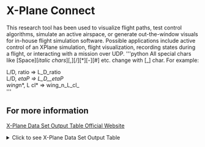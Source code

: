 # X-Plane Connect



This research tool has been used to visualize flight paths, test control algorithms, simulate an active airspace, or generate out-the-window visuals for in-house flight simulation software. Possible applications include active control of an XPlane simulation, flight visualization, recording states during a flight, or interacting with a mission over UDP.
'''python
All special chars like [Space][*italic chars*][,][/][*][-][#] etc. change with [_] char. For example:

L/D, ratio          =>  L_D_ratio<br>
L/D, *etaP          =>  L_D__etaP<br>
wing*n*, L cl*      =>  wing_n_L_cl_<br>
'''


## For more information
[X-Plane Data Set Output Table Official Website](https://www.x-plane.com/kb/data-set-output-table/)

<details>
<summary>Click to see X-Plane Data Set Output Table</summary>

<table>
            <col style="text-align: center;">
            <col style="text-align: left;"> </colgroup>
            <thead>
            <tr>
            <th style="text-align: center;">Field label</th>
            <th style="text-align: left;">Descriptions of fields available in X‑Plane 10/11/12’s data output</th>
            <th style="text-align: left;">Parameter Name in Library</th>
            </tr>
            </thead>
            <tbody>
            <tr>
            <td style="text-align: center;" colspan="3"><code>Frame rate</code></td>
            </tr>
            <tr>
            <td style="text-align: center;">f-act, /sec</td>
            <td style="text-align: left;">The actual frame rate being displayed by X-Plane. Unless your computer is bogged down, this will be the same as f-sim.</td>
            <td style="text-align: left;">f_act_sec</td>
            </tr>
            <tr>
            <td style="text-align: center;">f-sim, /sec</td>
            <td style="text-align: left;">The frame rate the simulator is “pretending” to have in order to keep the flight model from failing.</td>
            <td style="text-align: left;">f_sim_sec</td>
            </tr>
            <tr>
            <td style="text-align: center;">frame, time</td>
            <td style="text-align: left;">The time required to render one frame, in seconds.</td>
            <td style="text-align: left;">frame_time</td>
            </tr>
            <tr>
            <td style="text-align: center;">cpu, time</td>
            <td style="text-align: left;">•</td>
            <td style="text-align: left;">cpu_time</td>
            </tr>
            <tr>
            <td style="text-align: center;">gpu, time</td>
            <td style="text-align: left;">•</td>
            <td style="text-align: left;">gpu_time</td>
            </tr>
            <tr>
            <td style="text-align: center;">grnd, ratio</td>
            <td style="text-align: left;">•</td>
            <td style="text-align: left;">grnd_ratio</td>
            </tr>
            <tr>
            <td style="text-align: center;">flit, ratio</td>
            <td style="text-align: left;">•</td>
            <td style="text-align: left;">flit_ratio</td>
            </tr>
            <tr>
            <td style="text-align: center;" colspan="3"><code>Times</code></td>
            </tr>
            <tr>
            <td style="text-align: center;">real, time</td>
            <td style="text-align: left;">The number of seconds, in the real world, elapsed since the simulator was launched.</td>
            <td style="text-align: left;">real_time</td>
            </tr>
            <tr>
            <td style="text-align: center;">totl, time</td>
            <td style="text-align: left;">The number of seconds elapsed since the simulator was launched <em>minus</em> time spent in a loading screen.</td>
            <td style="text-align: left;">totl_time</td>
            </tr>
            <tr>
            <td style="text-align: center;">missn, time</td>
            <td style="text-align: left;">The time since the start of the “mission” (generally the time since the last time an aircraft or location was loaded).</td>
            <td style="text-align: left;">missn_time</td>
            </tr>
            <tr>
            <td style="text-align: center;">timer, time</td>
            <td style="text-align: left;">The time elapsed on a timer for general use.</td>
            <td style="text-align: left;">timer_time</td>
            </tr>
            <tr>
            <td style="text-align: center;">zulu, time</td>
            <td style="text-align: left;">“Zulu” time (Greenwich Mean Time, or GMT) in the simulator, in decimal hours (e.g., 3.5 for 3:30 a.m.).</td>
            <td style="text-align: left;">zulu_time</td>
            </tr>
            <tr>
            <td style="text-align: center;">local, time</td>
            <td style="text-align: left;">Local time in the simulator, in decimal hours.</td>
            <td style="text-align: left;">local_time</td>
            </tr>
            <tr>
            <td style="text-align: center;">hobbs, time</td>
            <td style="text-align: left;">The aircraft’s Hobbs time (a measurement of how long the aircraft’s systems have been run).</td>
            <td style="text-align: left;">hobbs_time</td>
            </tr>
            <tr>
            <td style="text-align: center;" colspan="3">Simulator statistics (<code>sim stats</code>)</td>
            </tr>
            <tr>
            <td style="text-align: center;">explo, DIM</td>
            <td style="text-align: left;">•</td>
            <td style="text-align: left;">explo_DIM</td>
            </tr>
            <tr>
            <td style="text-align: center;">explo, USE</td>
            <td style="text-align: left;">•</td>
            <td style="text-align: left;">explo_USE</td>
            </tr>
            <tr>
            <td style="text-align: center;">cratr, DIM</td>
            <td style="text-align: left;">•</td>
            <td style="text-align: left;">cratr_DIM</td>
            </tr>
            <tr>
            <td style="text-align: center;">cratr, USE</td>
            <td style="text-align: left;">•</td>
            <td style="text-align: left;">cratr_USE</td>
            </tr>
            <tr>
            <td style="text-align: center;">puffs, TOT</td>
            <td style="text-align: left;">•</td>
            <td style="text-align: left;">puffs_TOT</td>
            </tr>
            <tr>
            <td style="text-align: center;">puffs, VIS</td>
            <td style="text-align: left;">•</td>
            <td style="text-align: left;">puffs_VIS</td>
            </tr>
            <tr>
            <td style="text-align: center;">tris, vis</td>
            <td style="text-align: left;">•</td>
            <td style="text-align: left;">tris_vis</td>
            </tr>
            <tr>
            <td style="text-align: center;">q, depth</td>
            <td style="text-align: left;">•</td>
            <td style="text-align: left;">q_depth</td>
            </tr>
            <tr>
            <td style="text-align: center;" colspan="3"><code>Speeds</code></td>
            </tr>
            <tr>
            <td style="text-align: center;">Vind, kias</td>
            <td style="text-align: left;">The craft’s indicated airspeed, in knots indicated airspeed.</td>
            <td style="text-align: left;">Vind_kias</td>
            </tr>
            <tr>
            <td style="text-align: center;">Vind, keas</td>
            <td style="text-align: left;">The craft’s indicated airspeed, in knots equivalent airspeed (the calibrated airspeed corrected for adiabatic compressible flow at the craft’s current altitude).</td>
            <td style="text-align: left;">Vind_keas</td>
            </tr>
            <tr>
            <td style="text-align: center;">Vtrue, ktas</td>
            <td style="text-align: left;">The craft’s true airspeed (the speed of the craft relative to undisturbed air), in knots true airspeed.</td>
            <td style="text-align: left;">Vtrue_ktas</td>
            </tr>
            <tr>
            <td style="text-align: center;">Vtrue, ktgs</td>
            <td style="text-align: left;">True airspeed, in knots true ground speed.</td>
            <td style="text-align: left;">Vtrue_ktgs</td>
            </tr>
            <tr>
            <td style="text-align: center;">Vind, mph</td>
            <td style="text-align: left;">The craft’s indicated airspeed, in miles per hour.</td>
            <td style="text-align: left;">Vind_mph</td>
            </tr>
            <tr>
            <td style="text-align: center;">Vtrue, mphas</td>
            <td style="text-align: left;">The craft’s true airspeed, in miles per hour airspeed.</td>
            <td style="text-align: left;">Vtrue_mphas</td>
            </tr>
            <tr>
            <td style="text-align: center;">Vtrue, mphgs</td>
            <td style="text-align: left;">The craft’s true airspeed, in miles per hour ground speed.</td>
            <td style="text-align: left;">Vtrue_mphgs</td>
            </tr>
            <tr>
            <td style="text-align: center;" colspan="3">Aircraft Mach speeds, vertical velocity, and g-loads (<code>mach, VVI, G-load</code>)</td>
            </tr>
            <tr>
            <td style="text-align: center;">Mach, ratio</td>
            <td style="text-align: left;">The aircraft’s current speed, as a ratio to Mach 1.</td>
            <td style="text-align: left;">Mach_ratio</td>
            </tr>
            <tr>
            <td style="text-align: center;">VVI, fpm</td>
            <td style="text-align: left;">The aircraft’s current vertical velocity, in feet per minute. If everything is working as it should, this is normal to the local horizon under the aircraft.</td>
            <td style="text-align: left;">VVI_fpm</td>
            </tr>
            <tr>
            <td style="text-align: center;">Gload, norml</td>
            <td style="text-align: left;">The g-load across the aircraft, relative to the aircraft body-axis, if all is working as it should.</td>
            <td style="text-align: left;">Gload_norml</td>
            </tr>
            <tr>
            <td style="text-align: center;">Gload, axial</td>
            <td style="text-align: left;">The axial g-load on the aircraft.</td>
            <td style="text-align: left;">Gload_axial</td>
            </tr>
            <tr>
            <td style="text-align: center;">Gload, side</td>
            <td style="text-align: left;">The side g-load on the aircraft.</td>
            <td style="text-align: left;">Gload_side</td>
            </tr>
            <tr>
            <td style="text-align: center;" colspan="3"><code>Atmosphere: weather</code></td>
            </tr>
            <tr>
            <td style="text-align: center;">SLprs, inHG</td>
            <td style="text-align: left;">SL<sub>prs</sub>, in inches mercury.</td>
            <td style="text-align: left;">SLprs_inHG</td>
            </tr>
            <tr>
            <td style="text-align: center;">SLtmp, degC</td>
            <td style="text-align: left;">SL<sub>tmp</sub>, in degrees Celsius.</td>
            <td style="text-align: left;">SLtmp_degC</td>
            </tr>
            <tr>
            <td style="text-align: center;">wind, speed</td>
            <td style="text-align: left;">The wind speed around the aircraft, in knots.</td>
            <td style="text-align: left;">wind_speed</td>
            </tr>
            <tr>
            <td style="text-align: center;">wind, dir</td>
            <td style="text-align: left;">The wind direction, in degrees clockwise deviation from north. Wind blowing from north to south has direction 0.0, while wind blowing from west to east has direction 270.0.</td>
            <td style="text-align: left;">wind_dir</td>
            </tr>
            <tr>
            <td style="text-align: center;">trb, locl</td>
            <td style="text-align: left;">Amount of local turbulence.</td>
            <td style="text-align: left;">trb_locl</td>
            </tr>
            <tr>
            <td style="text-align: center;">prec, locl</td>
            <td style="text-align: left;">Amount of local precipitation.</td>
            <td style="text-align: left;">prec_locl</td>
            </tr>
            <tr>
            <td style="text-align: center;">hail, locl</td>
            <td style="text-align: left;">Amount of local hail.</td>
            <td style="text-align: left;">hail_locl</td>
            </tr>
            <tr>
            <td style="text-align: center;" colspan="3"><code>Atmosphere: aircraft</code></td>
            </tr>
            <tr>
            <td style="text-align: center;">AMprs, inHG</td>
            <td style="text-align: left;">AM<sub>prs</sub>, in inches mercury.</td>
            <td style="text-align: left;">AMprs_inHG</td>
            </tr>
            <tr>
            <td style="text-align: center;">AMtmp, degC</td>
            <td style="text-align: left;">AM<sub>tmp</sub>, in degrees Celsius.</td>
            <td style="text-align: left;">AMtmp_degC</td>
            </tr>
            <tr>
            <td style="text-align: center;">LEtmp, degC</td>
            <td style="text-align: left;">LE<sub>tmp</sub>, in degrees Celsius.</td>
            <td style="text-align: left;">LEtmp_degC</td>
            </tr>
            <tr>
            <td style="text-align: center;">dens, ratio</td>
            <td style="text-align: left;">The aircraft’s density ratio.</td>
            <td style="text-align: left;">dens_ratio</td>
            </tr>
            <tr>
            <td style="text-align: center;">A, ktas</td>
            <td style="text-align: left;"><em>A</em>, in knots true airspeed.</td>
            <td style="text-align: left;">A_ktas</td>
            </tr>
            <tr>
            <td style="text-align: center;">Q, psf</td>
            <td style="text-align: left;"><em>Q</em>, dynamic pressure or velocity pressure, in pounds per square foot.</td>
            <td style="text-align: left;">Q_psf</td>
            </tr>
            <tr>
            <td style="text-align: center;">gravi, fts2</td>
            <td style="text-align: left;">Gravitational force, in feet per second squared.</td>
            <td style="text-align: left;">gravi_fts2</td>
            </tr>
            <tr>
            <td style="text-align: center;" colspan="3"><code>System pressures</code></td>
            </tr>
            <tr>
            <td style="text-align: center;">baro, inHG</td>
            <td style="text-align: left;">Barometric pressure, in inches mercury.</td>
            <td style="text-align: left;">baro_inHG</td>
            </tr>
            <tr>
            <td style="text-align: center;">edens, part</td>
            <td style="text-align: left;">•</td>
            <td style="text-align: left;">edens_part</td>
            </tr>
            <tr>
            <td style="text-align: center;">vacum, ratio</td>
            <td style="text-align: left;">•</td>
            <td style="text-align: left;">vacum_ratio</td>
            </tr>
            <tr>
            <td style="text-align: center;">elec, ratio</td>
            <td style="text-align: left;">•</td>
            <td style="text-align: left;">elec_ratio</td>
            </tr>
            <tr>
            <td style="text-align: center;">AHRS, ratio</td>
            <td style="text-align: left;">Pressure in the attitude heading reference system (AHRS), as a ratio to normal.</td>
            <td style="text-align: left;">AHRS_ratio</td>
            </tr>
            <tr>
            <td style="text-align: center;" colspan="3">Joystick aileron, elevator, and rudder input (<code>joystick ail/elv/rud</code>)</td>
            </tr>
            <tr>
            <td style="text-align: center;">elev, yoke1</td>
            <td style="text-align: left;">The user’s elevator input, as a ratio to full upward deflection. For instance, a value of –1.000 indicated the user is commanding the aircraft’s nose down as fast as possible.</td>
            <td style="text-align: left;">elev_yoke1</td>
            </tr>
            <tr>
            <td style="text-align: center;">ailrn, yoke1</td>
            <td style="text-align: left;">The user’s aileron input, as a ratio to full rightward deflection. For instance, a value of –1.000 indicated the user is commanding the aircraft to roll left as fast as possible.</td>
            <td style="text-align: left;">ailrn_yoke1</td>
            </tr>
            <tr>
            <td style="text-align: center;">ruddr, yoke1</td>
            <td style="text-align: left;">The user’s rudder input, as a ratio to full rightward deflection. For instance, a value of –1.000 indicated the user is commanding the aircraft to yaw left as fast as possible.</td>
            <td style="text-align: left;">ruddr_yoke1</td>
            </tr>
            <tr>
            <td style="text-align: center;" colspan="3"><code>Other flight controls</code></td>
            </tr>
            <tr>
            <td style="text-align: center;">vect, rqst</td>
            <td style="text-align: left;">The requested thrust vectoring.</td>
            <td style="text-align: left;">vect_rqst</td>
            </tr>
            <tr>
            <td style="text-align: center;">sweep, rqst</td>
            <td style="text-align: left;">The requested wing sweep.</td>
            <td style="text-align: left;">sweep_rqst</td>
            </tr>
            <tr>
            <td style="text-align: center;">incid, rqst</td>
            <td style="text-align: left;">The requested wing incidence.</td>
            <td style="text-align: left;">incid_rqst</td>
            </tr>
            <tr>
            <td style="text-align: center;">dihed, rqst</td>
            <td style="text-align: left;">The requested wing dihedral.</td>
            <td style="text-align: left;">dihed_rqst</td>
            </tr>
            <tr>
            <td style="text-align: center;">retra, rqst</td>
            <td style="text-align: left;">The requested wing retraction.</td>
            <td style="text-align: left;">retra_rqst</td>
            </tr>
            <tr>
            <td style="text-align: center;">water, jetts</td>
            <td style="text-align: left;">Water jettisoned.</td>
            <td style="text-align: left;">water_jetts</td>
            </tr>
            <tr>
            <td style="text-align: center;" colspan="3">Artificial stability inputs for aileron, elevator, and rudder (<code>art stab ail/elv/rud</code>)</td>
            </tr>
            <tr>
            <td style="text-align: center;">elev, astab</td>
            <td style="text-align: left;">The artificial stability system’s elevator input, as a ratio to full upward deflection.</td>
            <td style="text-align: left;">elev_astab</td>
            </tr>
            <tr>
            <td style="text-align: center;">ailrn, astab</td>
            <td style="text-align: left;">The artificial stability system’s aileron input, as a ratio to full rightward deflection.</td>
            <td style="text-align: left;">ailrn_astab</td>
            </tr>
            <tr>
            <td style="text-align: center;">ruddr, astab</td>
            <td style="text-align: left;">The artificial stability system’s aileron input, as a ratio to full rightward deflection.</td>
            <td style="text-align: left;">ruddr_astab</td>
            </tr>
            <tr>
            <td style="text-align: center;" colspan="3">Flight control deflections for aileron, elevator, and rudder (<code>flight con ail/elv/rud</code>)</td>
            </tr>
            <tr>
            <td style="text-align: center;">elev, surf</td>
            <td style="text-align: left;">The proportion of the elevator deflected for upward pitch. If the elevators and flight inputs are in sync, this will match the combined yoke and artificial stability system input.</td>
            <td style="text-align: left;">elev_surf</td>
            </tr>
            <tr>
            <td style="text-align: center;">ailrn, surf</td>
            <td style="text-align: left;">The proportion of the aileron deflected for rightward roll. If the elevators and flight inputs are in sync, this will match the combined yoke and artificial stability system input.</td>
            <td style="text-align: left;">ailrn_surf</td>
            </tr>
            <tr>
            <td style="text-align: center;">ruddr, surf</td>
            <td style="text-align: left;">The proportion of the rudder deflected for rightward yaw. If the elevators and flight inputs are in sync, this will match the combined yoke and artificial stability system input.</td>
            <td style="text-align: left;">ruddr_surf</td>
            </tr>
            <tr>
            <td style="text-align: center;">nwhel, steer</td>
            <td style="text-align: left;">The nosewheel’s direction, in degrees of deviation from pointing straight ahead. For instance, a value of –31.000 indicated the wheel is pointed left 31 degrees.</td>
            <td style="text-align: left;">nwhel_steer</td>
            </tr>
            <tr>
            <td style="text-align: center;" colspan="3">Wing sweep and thrust vectoring (<code>wing sweep/thrust vect</code>)</td>
            </tr>
            <tr>
            <td style="text-align: center;">sweep, 1, deg</td>
            <td style="text-align: left;">The craft’s wing sweep, in degrees back from normal.</td>
            <td style="text-align: left;">sweep_1_deg</td>
            </tr>
            <tr>
            <td style="text-align: center;">sweep, 2, deg</td>
            <td style="text-align: left;">The craft’s wing sweep, in degrees back from normal.</td>
            <td style="text-align: left;">sweep_2_deg</td>
            </tr>
            <tr>
            <td style="text-align: center;">sweep, h, deg</td>
            <td style="text-align: left;">The craft’s wing sweep, in degrees.</td>
            <td style="text-align: left;">sweep_h_deg</td>
            </tr>
            <tr>
            <td style="text-align: center;">vect, ratio</td>
            <td style="text-align: left;">•</td>
            <td style="text-align: left;">vect_ratio</td>
            </tr>
            <tr>
            <td style="text-align: center;">sweep, ratio</td>
            <td style="text-align: left;">The craft’s wing sweep, as a ratio to fully forward.</td>
            <td style="text-align: left;">sweep_ratio</td>
            </tr>
            <tr>
            <td style="text-align: center;">incid, ratio</td>
            <td style="text-align: left;">The craft’s wing incidence, as a ratio to fully angled.</td>
            <td style="text-align: left;">incid_ratio</td>
            </tr>
            <tr>
            <td style="text-align: center;">dihed, ratio</td>
            <td style="text-align: left;">The craft’s wing dihedral, as a ratio to fully angled.</td>
            <td style="text-align: left;">dihed_ratio</td>
            </tr>
            <tr>
            <td style="text-align: center;">retra, ratio</td>
            <td style="text-align: left;">The craft’s wing retraction, as a ratio to fully retracted.</td>
            <td style="text-align: left;">retra_ratio</td>
            </tr>
            <tr>
            <td style="text-align: center;" colspan="3">Trim, flaps, slats, and speedbrakes (<code>trim/flap/slat/s-brakes</code>)</td>
            </tr>
            <tr>
            <td style="text-align: center;">trim, elev</td>
            <td style="text-align: left;">Elevator trim.</td>
            <td style="text-align: left;">trim_elev</td>
            </tr>
            <tr>
            <td style="text-align: center;">trim, ailrn</td>
            <td style="text-align: left;">Aileron trim.</td>
            <td style="text-align: left;">trim_ailrn</td>
            </tr>
            <tr>
            <td style="text-align: center;">trim, ruddr</td>
            <td style="text-align: left;">Rudder trim.</td>
            <td style="text-align: left;">trim_ruddr</td>
            </tr>
            <tr>
            <td style="text-align: center;">flap, handl</td>
            <td style="text-align: left;">•</td>
            <td style="text-align: left;">flap_handl</td>
            </tr>
            <tr>
            <td style="text-align: center;">flap, postn</td>
            <td style="text-align: left;">Flap position.</td>
            <td style="text-align: left;">flap_postn</td>
            </tr>
            <tr>
            <td style="text-align: center;">slat, ratio</td>
            <td style="text-align: left;">Slat position.</td>
            <td style="text-align: left;">slat_ratio</td>
            </tr>
            <tr>
            <td style="text-align: center;">sbrak, handl</td>
            <td style="text-align: left;"></td>
            <td style="text-align: left;">sbrak_handl</td>
            </tr>
            <tr>
            <td style="text-align: center;">sbrak, postn</td>
            <td style="text-align: left;">Speedbrake position.</td>
            <td style="text-align: left;">sbrak_postn</td>
            </tr>
            <tr>
            <td style="text-align: center;" colspan="3">Landing gear and brakes (<code>gear/brakes</code>)</td>
            </tr>
            <tr>
            <td style="text-align: center;">gear, 0/1</td>
            <td style="text-align: left;">Gear extended status.</td>
            <td style="text-align: left;">gear_0_1</td>
            </tr>
            <tr>
            <td style="text-align: center;">wbrak, part</td>
            <td style="text-align: left;">•</td>
            <td style="text-align: left;">wbrak_part</td>
            </tr>
            <tr>
            <td style="text-align: center;">lbrak, part</td>
            <td style="text-align: left;">Left toe brake depression.</td>
            <td style="text-align: left;">lbrak_part</td>
            </tr>
            <tr>
            <td style="text-align: center;">rbrak, part</td>
            <td style="text-align: left;">Right toe brake depression.</td>
            <td style="text-align: left;">rbrak_part</td>
            </tr>
            <tr>
            <td style="text-align: center;" colspan="3"><code>Angular moments</code></td>
            </tr>
            <tr>
            <td style="text-align: center;">L, ftlb</td>
            <td style="text-align: left;">Roll torque, in foot-pounds, about the long axis, which we call the z axis.</td>
            <td style="text-align: left;">L_ftlb</td>
            </tr>
            <tr>
            <td style="text-align: center;">M, ftlb</td>
            <td style="text-align: left;">Pitch torque, in foot-pounds, about the lateral axis, which we call the x axis.</td>
            <td style="text-align: left;">M_ftlb</td>
            </tr>
            <tr>
            <td style="text-align: center;">N, ftlb</td>
            <td style="text-align: left;">Yaw torque, in foot-pounds, about the vertical axis, which we call the y axis.</td>
            <td style="text-align: left;">N_ftlb</td>
            </tr>
            <tr>
            <td style="text-align: center;">Q, rad/s</td>
            <td style="text-align: left;">Pitch rate, measured in body-axes (when all is working as it should).</td>
            <td style="text-align: left;">Q_rad_s</td>
            </tr>
            <tr>
            <td style="text-align: center;">P, rad/s</td>
            <td style="text-align: left;">Roll rate, measured in body-axes (when all is working as it should).</td>
            <td style="text-align: left;">P_rad_s</td>
            </tr>
            <tr>
            <td style="text-align: center;">R, rad/s</td>
            <td style="text-align: left;">Yaw rate, measured in body-axes (when all is working as it should).</td>
            <td style="text-align: left;">R_rad_s</td>
            </tr>
            <tr>
            <td style="text-align: center;" colspan="3"><code>Pitch, roll, headings</code></td>
            </tr>
            <tr>
            <td style="text-align: center;">pitch, deg</td>
            <td style="text-align: left;">The aircraft’s pitch, measured in body-axis Euler angles.</td>
            <td style="text-align: left;">pitch_deg</td>
            </tr>
            <tr>
            <td style="text-align: center;">roll, deg</td>
            <td style="text-align: left;">The aircraft’s roll, measured in body-axis Euler angles.</td>
            <td style="text-align: left;">roll_deg</td>
            </tr>
            <tr>
            <td style="text-align: center;">hding, true</td>
            <td style="text-align: left;">The aircraft’s true heading, measured in body-axis Euler angles.</td>
            <td style="text-align: left;">hding_true</td>
            </tr>
            <tr>
            <td style="text-align: center;">hding, mag</td>
            <td style="text-align: left;">The aircraft’s magnetic heading, in degrees.</td>
            <td style="text-align: left;">hding_mag</td>
            </tr>
            <tr>
            <td style="text-align: center;" colspan="3">Angle of attack, sideslip, and paths (<code>AoA, side-slip, paths</code>)</td>
            </tr>
            <tr>
            <td style="text-align: center;">alpha, deg</td>
            <td style="text-align: left;">The aircraft’s angle of attack, in degrees.</td>
            <td style="text-align: left;">alpha_deg</td>
            </tr>
            <tr>
            <td style="text-align: center;">beta, deg</td>
            <td style="text-align: left;">The aircraft’s angle of sideslip, in degrees.</td>
            <td style="text-align: left;">beta_deg</td>
            </tr>
            <tr>
            <td style="text-align: center;">hpath, deg</td>
            <td style="text-align: left;">•</td>
            <td style="text-align: left;">hpath_deg</td>
            </tr>
            <tr>
            <td style="text-align: center;">vpath, deg</td>
            <td style="text-align: left;">•</td>
            <td style="text-align: left;">vpath_deg</td>
            </tr>
            <tr>
            <td style="text-align: center;">slip, deg</td>
            <td style="text-align: left;">•</td>
            <td style="text-align: left;">slip_deg</td>
            </tr>
            <tr>
            <td style="text-align: center;" colspan="3">Magnetic compass (<code>mag compass</code>)</td>
            </tr>
            <tr>
            <td style="text-align: center;">mag, comp</td>
            <td style="text-align: left;">•</td>
            <td style="text-align: left;">mag_comp</td>
            </tr>
            <tr>
            <td style="text-align: center;">mavar, deg</td>
            <td style="text-align: left;">•</td>
            <td style="text-align: left;">mavar_deg</td>
            </tr>
            <tr>
            <td style="text-align: center;" colspan="3">Latitude, longitude, and altitude (<code>lat, lon, altitude</code>)</td>
            </tr>
            <tr>
            <td style="text-align: center;">lat, deg</td>
            <td style="text-align: left;">The aircraft’s latitudinal location, in degrees.</td>
            <td style="text-align: left;">lat_deg</td>
            </tr>
            <tr>
            <td style="text-align: center;">lon, deg</td>
            <td style="text-align: left;">The aircraft’s longitudinal location, in degrees.</td>
            <td style="text-align: left;">long_deg</td>
            </tr>
            <tr>
            <td style="text-align: center;">alt, ftmsl</td>
            <td style="text-align: left;">The aircraft’s altitude, in feet above mean sea level.</td>
            <td style="text-align: left;">alt_ftmsl</td>
            </tr>
            <tr>
            <td style="text-align: center;">alt, ftagl</td>
            <td style="text-align: left;">The aircraft’s altitude, in feet above ground level.</td>
            <td style="text-align: left;">alt_ftagl</td>
            </tr>
            <tr>
            <td style="text-align: center;">on, runwy</td>
            <td style="text-align: left;">•</td>
            <td style="text-align: left;">on_runwy</td>
            </tr>
            <tr>
            <td style="text-align: center;">alt, ind</td>
            <td style="text-align: left;">•</td>
            <td style="text-align: left;">alt_ind</td>
            </tr>
            <tr>
            <td style="text-align: center;">lat, south</td>
            <td style="text-align: left;">•</td>
            <td style="text-align: left;">lat_south</td>
            </tr>
            <tr>
            <td style="text-align: center;">lon, west</td>
            <td style="text-align: left;">•</td>
            <td style="text-align: left;">lon_west</td>
            </tr>
            <tr>
            <td style="text-align: center;" colspan="3">Location, velocity, and distance traveled (<code>loc, vel, dist traveled</code>)</td>
            </tr>
            <tr>
            <td style="text-align: center;">X, m</td>
            <td style="text-align: left;">Relative to the inertial axes.</td>
            <td style="text-align: left;">X_m</td>
            </tr>
            <tr>
            <td style="text-align: center;">Y, m</td>
            <td style="text-align: left;">Relative to the inertial axes.</td>
            <td style="text-align: left;">Y_m</td>
            </tr>
            <tr>
            <td style="text-align: center;">Z, m</td>
            <td style="text-align: left;">Relative to the inertial axes.</td>
            <td style="text-align: left;">Z_m</td>
            </tr>
            <tr>
            <td style="text-align: center;">vX, m/s</td>
            <td style="text-align: left;">Relative to the inertial axes.</td>
            <td style="text-align: left;">vX_m_s</td>
            </tr>
            <tr>
            <td style="text-align: center;">vY, m/s</td>
            <td style="text-align: left;">Relative to the inertial axes.</td>
            <td style="text-align: left;">vY_m_s</td>
            </tr>
            <tr>
            <td style="text-align: center;">vZ, m/s</td>
            <td style="text-align: left;">Relative to the inertial axes.</td>
            <td style="text-align: left;">vZ_m_s</td>
            </tr>
            <tr>
            <td style="text-align: center;">dist, ft</td>
            <td style="text-align: left;">•</td>
            <td style="text-align: left;">dist_ft</td>
            </tr>
            <tr>
            <td style="text-align: center;">dist, nm</td>
            <td style="text-align: left;">•</td>
            <td style="text-align: left;">dist_nm</td>
            </tr>
            <tr>
            <td style="text-align: center;" colspan="3">Latitude for all aircraft (<code>all planes: lat</code>)</td>
            </tr>
            <tr>
            <td style="text-align: center;">lat <em>n</em>, deg</td>
            <td style="text-align: left;">Aircraft <em>n</em>’s latitudinal location (zero if craft <em>n</em> does not exist).</td>
            <td style="text-align: left;">lat_n_deg</td>
            </tr>
            <tr>
            <td style="text-align: center;" colspan="3">Longitude for all aircraft (<code>all planes: lon</code>)</td>
            </tr>
            <tr>
            <td style="text-align: center;">lon <em>n</em>, deg</td>
            <td style="text-align: left;">Aircraft <em>n</em>’s longitudinal location (zero if craft <em>n</em> does not exist).</td>
            <td style="text-align: left;">lon_n_deg</td>
            </tr>
            <tr>
            <td style="text-align: center;" colspan="3">Altitude for all aircraft (<code>all planes: alt</code>)</td>
            </tr>
            <tr>
            <td style="text-align: center;">alt <em>n</em>, ftmsl</td>
            <td style="text-align: left;">Aircraft <em>n</em>’s altitude location (zero if craft <em>n</em> does not exist).</td>
            <td style="text-align: left;">alt_n_ftmsl</td>
            </tr>
            <tr>
            <td style="text-align: center;" colspan="3">Commanded throttle (<code>throttle command</code>)</td>
            </tr>
            <tr>
            <td style="text-align: center;">thro<em>n</em>, part</td>
            <td style="text-align: left;">Aircraft <em>n</em>’s commanded throttle.</td>
            <td style="text-align: left;">thro_n_part</td>
            </tr>
            <tr>
            <td style="text-align: center;" colspan="3">Actual throttle (<code>throttle actual</code>)</td>
            </tr>
            <tr>
            <td style="text-align: center;">thro<em>n</em>, part</td>
            <td style="text-align: left;">Aircraft <em>n</em>’s actual throttle.</td>
            <td style="text-align: left;">thro_n_part</td>
            </tr>
            <tr>
            <td style="text-align: center;" colspan="3">Engine or propeller mode (<code>feather-norm-beta-revers</code>)</td>
            </tr>
            <tr>
            <td style="text-align: center;">mode<em>n</em>, 0123</td>
            <td style="text-align: left;">Engine <em>n</em>’s current “mode,” where 0 corresponds to feathered, 1 corresponds to normal, 2 to beta, and 3 to reverse thrust.</td>
            <td style="text-align: left;">mode_n_0123</td>
            </tr>
            <tr>
            <td style="text-align: center;" colspan="3">Propeller setting (<code>prop setting</code>)</td>
            </tr>
            <tr>
            <td style="text-align: center;">prop<em>n</em>, set</td>
            <td style="text-align: left;">Aircraft <em>n</em>’s propeller setting.</td>
            <td style="text-align: left;">prop_n_set</td>
            </tr>
            <tr>
            <td style="text-align: center;" colspan="3"><code>Mixture setting</code></td>
            </tr>
            <tr>
            <td style="text-align: center;">mixt<em>n</em>, ratio</td>
            <td style="text-align: left;">Aircraft <em>n</em>’s mixture setting.</td>
            <td style="text-align: left;">mixt_n_ratio</td>
            </tr>
            <tr>
            <td style="text-align: center;" colspan="3">Carburetor heat setting (<code>carb heat setting</code>)</td>
            </tr>
            <tr>
            <td style="text-align: center;">heat<em>n</em>, ratio</td>
            <td style="text-align: left;">Aircraft <em>n</em>’s carburetor heat setting.</td>
            <td style="text-align: left;">heat_n_ratio</td>
            </tr>
            <tr>
            <td style="text-align: center;" colspan="3"><code>Cowl flap setting</code></td>
            </tr>
            <tr>
            <td style="text-align: center;">cowl<em>n</em>, set</td>
            <td style="text-align: left;">Aircraft <em>n</em>’s cowl flap setting.</td>
            <td style="text-align: left;">cowl_n_set</td>
            </tr>
            <tr>
            <td style="text-align: center;" colspan="3"><code>Magneto settings</code></td>
            </tr>
            <tr>
            <td style="text-align: center;">magn<em>n</em>, set</td>
            <td style="text-align: left;">Aircraft <em>n</em>’s magneto setting.</td>
            <td style="text-align: left;">magn_n_set</td>
            </tr>
            <tr>
            <td style="text-align: center;" colspan="3"><code>Starter timeout</code></td>
            </tr>
            <tr>
            <td style="text-align: center;">star<em>n</em>, sec</td>
            <td style="text-align: left;">Aircraft <em>n</em>’s starter timeout.</td>
            <td style="text-align: left;">star_n_sec</td>
            </tr>
            <tr>
            <td style="text-align: center;" colspan="3"><code>Engine power</code></td>
            </tr>
            <tr>
            <td style="text-align: center;">power, <em>n</em>, hp</td>
            <td style="text-align: left;">Engine <em>n</em>’s power, in horsepower.</td>
            <td style="text-align: left;">power_n_hp</td>
            </tr>
            <tr>
            <td style="text-align: center;" colspan="3"><code>Engine thrust</code></td>
            </tr>
            <tr>
            <td style="text-align: center;">thrst, <em>n</em>, lb</td>
            <td style="text-align: left;">The thrust, in pounds, generated by engine <em>n</em>.</td>
            <td style="text-align: left;">thrst_n_lb</td>
            </tr>
            <tr>
            <td style="text-align: center;" colspan="3"><code>Engine torque</code></td>
            </tr>
            <tr>
            <td style="text-align: center;">trq <em>n</em>, ftlb</td>
            <td style="text-align: left;">The torque, in foot-pounds, generated by engine <em>n</em>.</td>
            <td style="text-align: left;">trq_n_ftlb</td>
            </tr>
            <tr>
            <td style="text-align: center;" colspan="3"><code>Engine RPM</code></td>
            </tr>
            <tr>
            <td style="text-align: center;">rpm <em>n</em>, engin</td>
            <td style="text-align: left;">The current RPM of engine <em>n</em>.</td>
            <td style="text-align: left;">rpm_n_engin</td>
            </tr>
            <tr>
            <td style="text-align: center;" colspan="3">Propeller RPM (<code>prop RPM</code>)</td>
            </tr>
            <tr>
            <td style="text-align: center;">rpm <em>n</em>, prop</td>
            <td style="text-align: left;">The current RPM of propeller <em>n</em>.</td>
            <td style="text-align: left;">rpm_n_prop</td>
            </tr>
            <tr>
            <td style="text-align: center;" colspan="3">Propeller pitch (<code>prop pitch</code>)</td>
            </tr>
            <tr>
            <td style="text-align: center;">ptch<em>n</em>, deg</td>
            <td style="text-align: left;">The current pitch of propeller <em>n</em>.</td>
            <td style="text-align: left;">ptch_n_deg</td>
            </tr>
            <tr>
            <td style="text-align: center;" colspan="3">Slipstream/propwash/jetwash (<code>propwash/jetwash</code>)</td>
            </tr>
            <tr>
            <td style="text-align: center;">pwash, kt</td>
            <td style="text-align: left;">•</td>
            <td style="text-align: left;">pwash_kt</td>
            </tr>
            <tr>
            <td style="text-align: center;" colspan="3"><code>N1</code></td>
            </tr>
            <tr>
            <td style="text-align: center;">N1 <em>n</em>, pcnt</td>
            <td style="text-align: left;">The current N1 for engine <em>n</em>.</td>
            <td style="text-align: left;">N1_n_pcnt</td>
            </tr>
            <tr>
            <td style="text-align: center;" colspan="3"><code>N2</code></td>
            </tr>
            <tr>
            <td style="text-align: center;">N2 <em>n</em>, pcnt</td>
            <td style="text-align: left;">The current N2 for engine <em>n</em>.</td>
            <td style="text-align: left;">N2_n_pcnt</td>
            </tr>
            <tr>
            <td style="text-align: center;" colspan="3">Manifold pressure (<code>MP</code>)</td>
            </tr>
            <tr>
            <td style="text-align: center;">MP <em>n</em>, inhg</td>
            <td style="text-align: left;">The current manifold pressure for engine <em>n</em>, in inches mercury.</td>
            <td style="text-align: left;">MP_n_inhg</td>
            </tr>
            <tr>
            <td style="text-align: center;" colspan="3">Engine pressure ratio (<code>EPR</code>)</td>
            </tr>
            <tr>
            <td style="text-align: center;">EPR <em>n</em>, part</td>
            <td style="text-align: left;">The current engine pressure ratio for engine <em>n</em>.</td>
            <td style="text-align: left;">EPR_n_aprt</td>
            </tr>
            <tr>
            <td style="text-align: center;" colspan="3">Fuel flow (<code>FF</code>)</td>
            </tr>
            <tr>
            <td style="text-align: center;">FF <em>n</em>, lb/h</td>
            <td style="text-align: left;">The current fuel flow for engine <em>n</em>, in pounds per hour.</td>
            <td style="text-align: left;">FF_n_lb_h</td>
            </tr>
            <tr>
            <td style="text-align: center;" colspan="3">Interstage turbine temperature (<code>ITT</code>)</td>
            </tr>
            <tr>
            <td style="text-align: center;">ITT <em>n</em>, deg</td>
            <td style="text-align: left;">The current interstage turbine temperature for engine <em>n</em>.</td>
            <td style="text-align: left;">ITT_n_deg</td>
            </tr>
            <tr>
            <td style="text-align: center;" colspan="3">Exhaust gas temperature (<code>EGT</code>)</td>
            </tr>
            <tr>
            <td style="text-align: center;">EGT <em>n</em>, deg</td>
            <td style="text-align: left;">The current exhaust gas temperature for engine <em>n</em>.</td>
            <td style="text-align: left;">EGT_n_deg</td>
            </tr>
            <tr>
            <td style="text-align: center;" colspan="3">Cylinder head temperature (<code>CHT</code>)</td>
            </tr>
            <tr>
            <td style="text-align: center;">CHT <em>n</em>, deg</td>
            <td style="text-align: left;">The current cylinder head temperature for engine <em>n</em>.</td>
            <td style="text-align: left;">CHT_n_deg</td>
            </tr>
            <tr>
            <td style="text-align: center;" colspan="3"><code>Oil pressure</code></td>
            </tr>
            <tr>
            <td style="text-align: center;">OILP<em>n</em>, psi</td>
            <td style="text-align: left;">The current oil pressure for engine <em>n</em>, in pounds per square inch.</td>
            <td style="text-align: left;">OILP_n_psi</td>
            </tr>
            <tr>
            <td style="text-align: center;" colspan="3">Oil temperature (<code>Oil temp</code>)</td>
            </tr>
            <tr>
            <td style="text-align: center;">OILT<em>n</em>, deg</td>
            <td style="text-align: left;">The current oil temperature for engine <em>n</em>.</td>
            <td style="text-align: left;">OILT_n_deg</td>
            </tr>
            <tr>
            <td style="text-align: center;" colspan="3"><code>Fuel pressure</code></td>
            </tr>
            <tr>
            <td style="text-align: center;">FUEP<em>n</em>, psi</td>
            <td style="text-align: left;">The current fuel pressure for engine <em>n</em>, in pounds per square inch.</td>
            <td style="text-align: left;">FUEP_n_psi</td>
            </tr>
            <tr>
            <td style="text-align: center;" colspan="3"><code>Generator amperage</code></td>
            </tr>
            <tr>
            <td style="text-align: center;">genr<em>n</em>, amp</td>
            <td style="text-align: left;">The current generator amperage for generator <em>n</em>.</td>
            <td style="text-align: left;">genr_n_amp</td>
            </tr>
            <tr>
            <td style="text-align: center;" colspan="3"><code>Battery amperage</code></td>
            </tr>
            <tr>
            <td style="text-align: center;">batt<em>n</em>, amp</td>
            <td style="text-align: left;">The current batter amperage for battery <em>n</em>.</td>
            <td style="text-align: left;">batt_n_amp</td>
            </tr>
            <tr>
            <td style="text-align: center;" colspan="3"><code>Battery voltage</code></td>
            </tr>
            <tr>
            <td style="text-align: center;">batt<em>n</em>, volt</td>
            <td style="text-align: left;">The current battery voltage for battery <em>n</em>.</td>
            <td style="text-align: left;">batt_n_volt</td>
            </tr>
            <tr>
            <td style="text-align: center;" colspan="3"><code>Fuel pump on/off</code></td>
            </tr>
            <tr>
            <td style="text-align: center;">pump<em>n</em>, 0/1</td>
            <td style="text-align: left;">Fuel pump <em>n</em>’s status.</td>
            <td style="text-align: left;">pump_n_0_1</td>
            </tr>
            <tr>
            <td style="text-align: center;" colspan="3"><code>Idle speed lo/hi</code></td>
            </tr>
            <tr>
            <td style="text-align: center;">idle<em>n</em> 0/1</td>
            <td style="text-align: left;">Engine <em>n</em>’s idle speed.</td>
            <td style="text-align: left;">idle_n_0_1</td>
            </tr>
            <tr>
            <td style="text-align: center;" colspan="3"><code>Battery on/off</code></td>
            </tr>
            <tr>
            <td style="text-align: center;">batt<em>n</em>, 0/1</td>
            <td style="text-align: left;">Battery <em>n</em>’s status.</td>
            <td style="text-align: left;">batt_n_0_1</td>
            </tr>
            <tr>
            <td style="text-align: center;" colspan="3"><code>Generator on/off</code></td>
            </tr>
            <tr>
            <td style="text-align: center;">genr<em>n</em>, 0/1</td>
            <td style="text-align: left;">Generator <em>n</em>’s status.</td>
            <td style="text-align: left;">genr_n_0_1</td>
            </tr>
            <tr>
            <td style="text-align: center;" colspan="3"><code>Inverter on/off</code></td>
            </tr>
            <tr>
            <td style="text-align: center;">invr<em>n</em>, 0/1</td>
            <td style="text-align: left;">Inverter <em>n</em>’s status.</td>
            <td style="text-align: left;">invr_n_0_1</td>
            </tr>
            <tr>
            <td style="text-align: center;" colspan="3"><code>FADEC on/off</code></td>
            </tr>
            <tr>
            <td style="text-align: center;">fadec, 0/1</td>
            <td style="text-align: left;">The FADEC’s status.</td>
            <td style="text-align: left;">fadec_0_1</td>
            </tr>
            <tr>
            <td style="text-align: center;" colspan="3"><code>Igniter on/off</code></td>
            </tr>
            <tr>
            <td style="text-align: center;">igni<em>n</em>, 0/1</td>
            <td style="text-align: left;">Igniter <em>n</em>’s status.</td>
            <td style="text-align: left;">igni_n_0_1</td>
            </tr>
            <tr>
            <td style="text-align: center;" colspan="3"><code>Fuel weights</code></td>
            </tr>
            <tr>
            <td style="text-align: center;">fuel, <em>n</em> lb</td>
            <td style="text-align: left;">Fuel tank <em>n</em>’s weight, in pounds.</td>
            <td style="text-align: left;">fuel_n_lb</td>
            </tr>
            <tr>
            <td style="text-align: center;" colspan="3">Payload weights and center of gravity (<code>payload weights and CG</code>)</td>
            </tr>
            <tr>
            <td style="text-align: center;">empty, lb</td>
            <td style="text-align: left;">The aircraft’s empty weight, in pounds.</td>
            <td style="text-align: left;">empty_lb</td>
            </tr>
            <tr>
            <td style="text-align: center;">payld, lb</td>
            <td style="text-align: left;">The aircraft’s payload weight, in pounds.</td>
            <td style="text-align: left;">payld_lb</td>
            </tr>
            <tr>
            <td style="text-align: center;">fuel, totlb</td>
            <td style="text-align: left;">The total weight of the aircraft’s fuel, in pounds.</td>
            <td style="text-align: left;">fuel_totlb</td>
            </tr>
            <tr>
            <td style="text-align: center;">jetti, lb</td>
            <td style="text-align: left;">The aircraft’s jettisonable weight, in pounds.</td>
            <td style="text-align: left;">jetti_lb</td>
            </tr>
            <tr>
            <td style="text-align: center;">curnt, lb</td>
            <td style="text-align: left;">The aircraft’s current weight, in pounds.</td>
            <td style="text-align: left;">curnt_lb</td>
            </tr>
            <tr>
            <td style="text-align: center;">maxim, lb</td>
            <td style="text-align: left;">The aircraft’s maximum weight, in pounds.</td>
            <td style="text-align: left;">maxim_lb</td>
            </tr>
            <tr>
            <td style="text-align: center;">cg, ftref</td>
            <td style="text-align: left;">The aircraft’s center of gravity, measured in feet behind the reference point.</td>
            <td style="text-align: left;">cg_ftref</td>
            </tr>
            <tr>
            <td style="text-align: center;" colspan="3">Aerodynamic forces, in wind axes (<code>aero forces</code>)</td>
            </tr>
            <tr>
            <td style="text-align: center;">lift, lb</td>
            <td style="text-align: left;">The lift acting on the aircraft, in pounds.</td>
            <td style="text-align: left;">lift_lb</td>
            </tr>
            <tr>
            <td style="text-align: center;">drag, lb</td>
            <td style="text-align: left;">The drag acting on the aircraft, in pounds.</td>
            <td style="text-align: left;">drag_lb</td>
            </tr>
            <tr>
            <td style="text-align: center;">side, lb</td>
            <td style="text-align: left;">The side forces acting on the aircraft, in pounds.</td>
            <td style="text-align: left;">side_lb</td>
            </tr>
            <tr>
            <td style="text-align: center;" colspan="3"><code>Engine forces</code></td>
            </tr>
            <tr>
            <td style="text-align: center;">norml, lb</td>
            <td style="text-align: left;">•</td>
            <td style="text-align: left;">norml_lb</td>
            </tr>
            <tr>
            <td style="text-align: center;">axial, lb</td>
            <td style="text-align: left;">•</td>
            <td style="text-align: left;">axial_lb</td>
            </tr>
            <tr>
            <td style="text-align: center;">side, lb</td>
            <td style="text-align: left;">•</td>
            <td style="text-align: left;">side_lb</td>
            </tr>
            <tr>
            <td style="text-align: center;" colspan="3">Landing gear vertical force (<code>landing gear vert force</code>)</td>
            </tr>
            <tr>
            <td style="text-align: center;">gear, lb</td>
            <td style="text-align: left;">•</td>
            <td style="text-align: left;">gear_lb</td>
            </tr>
            <tr>
            <td style="text-align: center;" colspan="3"><code>Landing gear deployment</code></td>
            </tr>
            <tr>
            <td style="text-align: center;">gear, rat</td>
            <td style="text-align: left;">•</td>
            <td style="text-align: left;">gear_rat</td>
            </tr>
            <tr>
            <td style="text-align: center;" colspan="3">Lift-to-drag ratio and coefficients (<code>lift over drag coeffs</code>)</td>
            </tr>
            <tr>
            <td style="text-align: center;">L/D, ratio</td>
            <td style="text-align: left;">The aircraft’s lift-to-drag ratio.</td>
            <td style="text-align: left;">L_D_ratio</td>
            </tr>
            <tr>
            <td style="text-align: center;">cl, total</td>
            <td style="text-align: left;">•</td>
            <td style="text-align: left;">cl_total</td>
            </tr>
            <tr>
            <td style="text-align: center;">cd, total</td>
            <td style="text-align: left;">•</td>
            <td style="text-align: left;">cd_total</td>
            </tr>
            <tr>
            <td style="text-align: center;">L/D, *etaP</td>
            <td style="text-align: left;">•</td>
            <td style="text-align: left;">L_D__etaP</td>
            </tr>
            <tr>
            <td style="text-align: center;" colspan="3">Propeller efficiency (<code>prop efficiency</code>)</td>
            </tr>
            <tr>
            <td style="text-align: center;">Peff<em>n</em>, ratio</td>
            <td style="text-align: left;">Propeller <em>n</em>’s efficiency ratio.</td>
            <td style="text-align: left;">Peff_n_ratio</td>
            </tr>
            <tr>
            <td style="text-align: center;" colspan="3">Aileron deflections (<code>defs: ailerons</code>)</td>
            </tr>
            <tr>
            <td style="text-align: center;">Lailn,<em>n</em>,deg</td>
            <td style="text-align: left;">The deflection of left aileron <em>n</em>, in degrees.</td>
            <td style="text-align: left;">Lailn_n_deg</td>
            </tr>
            <tr>
            <td style="text-align: center;">Railn, <em>n</em>, deg</td>
            <td style="text-align: left;">The deflection of right aileron <em>n</em>, in degrees.</td>
            <td style="text-align: left;">Railn_n_deg</td>
            </tr>
            <tr>
            <td style="text-align: center;" colspan="3">Roll spoiler deflection (<code>defs: roll spoilers</code>)</td>
            </tr>
            <tr>
            <td style="text-align: center;">Lsplr,<em>n</em>, deg</td>
            <td style="text-align: left;">The deflection of left spoiler <em>n</em>, in degrees.</td>
            <td style="text-align: left;">Lsplr_n_deg</td>
            </tr>
            <tr>
            <td style="text-align: center;">Rsplr, <em>n</em>, deg</td>
            <td style="text-align: left;">The deflection of right spoiler <em>n</em>, in degrees.</td>
            <td style="text-align: left;">Rsplr_n_deg</td>
            </tr>
            <tr>
            <td style="text-align: center;" colspan="3">Elevator deflections (<code>defs: elevators</code>)</td>
            </tr>
            <tr>
            <td style="text-align: center;">elev<em>n</em>, deg</td>
            <td style="text-align: left;">The deflection of elevator <em>n</em>, in degrees.</td>
            <td style="text-align: left;">elev_n_deg</td>
            </tr>
            <tr>
            <td style="text-align: center;" colspan="3">Rudder deflection (<code>defs: rudders</code>)</td>
            </tr>
            <tr>
            <td style="text-align: center;">rudr<em>n</em>, deg</td>
            <td style="text-align: left;">The deflection of rudder <em>n</em>, in degrees.</td>
            <td style="text-align: left;">rudr_n_deg</td>
            </tr>
            <tr>
            <td style="text-align: center;" colspan="3">Yaw brake deflections (<code>defs: yaw brakes</code>)</td>
            </tr>
            <tr>
            <td style="text-align: center;">Lyawb, deg</td>
            <td style="text-align: left;">The deflection of the left yaw brake, in degrees.</td>
            <td style="text-align: left;">Lyawb_deg</td>
            </tr>
            <tr>
            <td style="text-align: center;">Ryawb, deg</td>
            <td style="text-align: left;">The deflection of the right yaw brake, in degrees.</td>
            <td style="text-align: left;">Ryawb_deg</td>
            </tr>
            <tr>
            <td style="text-align: center;" colspan="3"><code>Control forces</code></td>
            </tr>
            <tr>
            <td style="text-align: center;">pitch, lb</td>
            <td style="text-align: left;">The pitch forces acting on the controls in the pilot’s hands.</td>
            <td style="text-align: left;">pitch_lb</td>
            </tr>
            <tr>
            <td style="text-align: center;">roll, lb</td>
            <td style="text-align: left;">The roll forces acting on the controls in the pilot’s hands.</td>
            <td style="text-align: left;">roll_lb</td>
            </tr>
            <tr>
            <td style="text-align: center;">hdng, lb</td>
            <td style="text-align: left;">The heading forces acting on the controls in the pilot’s hands.</td>
            <td style="text-align: left;">hdng_lb</td>
            </tr>
            <tr>
            <td style="text-align: center;">l-brk, lb</td>
            <td style="text-align: left;">The left brake forces acting on the controls at the pilot’s feet.</td>
            <td style="text-align: left;">l_brk_lb</td>
            </tr>
            <tr>
            <td style="text-align: center;">r-brk, lb</td>
            <td style="text-align: left;">The right brake forces acting on the controls at the pilot’s feet.</td>
            <td style="text-align: left;">r_brk_lb</td>
            </tr>
            <tr>
            <td style="text-align: center;" colspan="3">Total vertical thrust vectors (<code>total vert thrust vects</code>)</td>
            </tr>
            <tr>
            <td style="text-align: center;">vert<em>n</em>, tvect</td>
            <td style="text-align: left;">•</td>
            <td style="text-align: left;">vert_n_tvect</td>
            </tr>
            <tr>
            <td style="text-align: center;" colspan="3">Total lateral thrust vectors (<code>total lat thrust vects</code>)</td>
            </tr>
            <tr>
            <td style="text-align: center;">latr<em>n</em>, tvect</td>
            <td style="text-align: left;">•</td>
            <td style="text-align: left;">latr_n_tvect</td>
            </tr>
            <tr>
            <td style="text-align: center;" colspan="3"><code>Pitch cyclic disc tilts</code></td>
            </tr>
            <tr>
            <td style="text-align: center;">pitch, cycli</td>
            <td style="text-align: left;">•</td>
            <td style="text-align: left;">pitch_cycli</td>
            </tr>
            <tr>
            <td style="text-align: center;" colspan="3"><code>Roll cyclic disc tilts</code></td>
            </tr>
            <tr>
            <td style="text-align: center;">roll, cycli</td>
            <td style="text-align: left;">•</td>
            <td style="text-align: left;">roll_cycli</td>
            </tr>
            <tr>
            <td style="text-align: center;" colspan="3"><code>Pitch cyclic flapping</code></td>
            </tr>
            <tr>
            <td style="text-align: center;">pitch, flap</td>
            <td style="text-align: left;"></td>
            <td style="text-align: left;">pitch_flap</td>
            </tr>
            <tr>
            <td style="text-align: center;" colspan="3"><code>Roll cyclic flapping</code></td>
            </tr>
            <tr>
            <td style="text-align: center;">roll, flap</td>
            <td style="text-align: left;"></td>
            <td style="text-align: left;">roll_flap</td>
            </tr>
            <tr>
            <td style="text-align: center;" colspan="3">Ground effect (lift) from wings (<code>grnd effect lift, wings</code>)</td>
            </tr>
            <tr>
            <td style="text-align: center;">wing<em>n</em>, L cl*</td>
            <td style="text-align: left;"></td>
            <td style="text-align: left;">wing_n_L_cl_</td>
            </tr>
            <tr>
            <td style="text-align: center;">wing<em>n</em>, R cl*</td>
            <td style="text-align: left;">•</td>
            <td style="text-align: left;">wing_n_R_cl_</td>
            </tr>
            <tr>
            <td style="text-align: center;" colspan="3">Ground effect (drag) from wings (<code>grnd effect drag, wings</code>)</td>
            </tr>
            <tr>
            <td style="text-align: center;">wing<em>n</em>, Lcdi*</td>
            <td style="text-align: left;">•</td>
            <td style="text-align: left;">wing_n_Lcdi_</td>
            </tr>
            <tr>
            <td style="text-align: center;">wing<em>n</em>, Rcdi*</td>
            <td style="text-align: left;">•</td>
            <td style="text-align: left;">wing_n_Rcdi_</td>
            </tr>
            <tr>
            <td style="text-align: center;" colspan="3">Ground effect (wash) from wings (<code>grnd effect wash, wings</code>)</td>
            </tr>
            <tr>
            <td style="text-align: center;">wing<em>n</em>, wash*</td>
            <td style="text-align: left;">•</td>
            <td style="text-align: left;">wing_n_wash_</td>
            </tr>
            <tr>
            <td style="text-align: center;" colspan="3">Ground effect (lift) from stabilizers (<code>grnd effect lift, stabs</code>)</td>
            </tr>
            <tr>
            <td style="text-align: center;">hstab, L cl*</td>
            <td style="text-align: left;">•</td>
            <td style="text-align: left;">hstab_L_cl_</td>
            </tr>
            <tr>
            <td style="text-align: center;">hstab, R cl*</td>
            <td style="text-align: left;">•</td>
            <td style="text-align: left;">hstab_R_cl_</td>
            </tr>
            <tr>
            <td style="text-align: center;">vstb1, cl*</td>
            <td style="text-align: left;">•</td>
            <td style="text-align: left;">vstb1_cl_</td>
            </tr>
            <tr>
            <td style="text-align: center;" colspan="3">Ground effect (drag) from stabilizers (<code>grnd effect drag, stabs</code>)</td>
            </tr>
            <tr>
            <td style="text-align: center;">hstab, Lcdi*</td>
            <td style="text-align: left;">•</td>
            <td style="text-align: left;">hstab_Lcdi_</td>
            </tr>
            <tr>
            <td style="text-align: center;">hstab, Rcdi*</td>
            <td style="text-align: left;">•</td>
            <td style="text-align: left;">hstab_Rcd</td>
            </tr>
            <tr>
            <td style="text-align: center;">vstb<em>n</em>, cdi*</td>
            <td style="text-align: left;">•</td>
            <td style="text-align: left;">vstb_n_cdi_</td>
            </tr>
            <tr>
            <td style="text-align: center;" colspan="3">Ground effect (wash) from stabilizers (<code>grnd effect wash, stabs</code>)</td>
            </tr>
            <tr>
            <td style="text-align: center;">hstab, wash*</td>
            <td style="text-align: left;">•</td>
            <td style="text-align: left;">hstab_wash_</td>
            </tr>
            <tr>
            <td style="text-align: center;">vstb<em>n</em>, wash*</td>
            <td style="text-align: left;">•</td>
            <td style="text-align: left;">vstb_n_wash_</td>
            </tr>
            <tr>
            <td style="text-align: center;" colspan="3">Ground effect (lift) from propellers (<code>grnd effect lift, props</code>)</td>
            </tr>
            <tr>
            <td style="text-align: center;">prop<em>n</em>, cl*</td>
            <td style="text-align: left;"></td>
            <td style="text-align: left;">prop_n_cl_</td>
            </tr>
            <tr>
            <td style="text-align: center;" colspan="3">Ground effect (drag) from propellers (<code>grnd effect drag, props</code>)</td>
            </tr>
            <tr>
            <td style="text-align: center;">prop<em>n</em>, cdi*</td>
            <td style="text-align: left;"></td>
            <td style="text-align: left;">prop_n_cdi_</td>
            </tr>
            <tr>
            <td style="text-align: center;" colspan="3"><code>Wing lift</code></td>
            </tr>
            <tr>
            <td style="text-align: center;">wing<em>n</em>, lift</td>
            <td style="text-align: left;">The lift generated by wing <em>n</em>.</td>
            <td style="text-align: left;">wing_n_lift</td>
            </tr>
            <tr>
            <td style="text-align: center;" colspan="3"><code>Wing drag</code></td>
            </tr>
            <tr>
            <td style="text-align: center;">wing<em>n</em>, drag</td>
            <td style="text-align: left;">The drag generated by wing <em>n</em>.</td>
            <td style="text-align: left;">wing_n_drag</td>
            </tr>
            <tr>
            <td style="text-align: center;" colspan="3">Stabilizer lift (<code>stab lift</code>)</td>
            </tr>
            <tr>
            <td style="text-align: center;">hstab, lift</td>
            <td style="text-align: left;">The lift generated by the horizontal stabilizer.</td>
            <td style="text-align: left;">hstab_lift</td>
            </tr>
            <tr>
            <td style="text-align: center;">vstb<em>n</em>, lift</td>
            <td style="text-align: left;">The lift generated by the vertical stabilizer.</td>
            <td style="text-align: left;">vstb_n_lift</td>
            </tr>
            <tr>
            <td style="text-align: center;" colspan="3">Stabilizer drag (<code>stab drag</code>)</td>
            </tr>
            <tr>
            <td style="text-align: center;">hstab, drag</td>
            <td style="text-align: left;">The drag generated by the horizontal stabilizer.</td>
            <td style="text-align: left;">hstab_drag</td>
            </tr>
            <tr>
            <td style="text-align: center;">vstb<em>n</em>, drag</td>
            <td style="text-align: left;">The drag generated by the vertical stabilizer.</td>
            <td style="text-align: left;">vstb_n_drag</td>
            </tr>
            <tr>
            <td style="text-align: center;" colspan="3"><code>COM 1/2 frequency</code></td>
            </tr>
            <tr>
            <td style="text-align: center;">COM <em>n</em>, freq</td>
            <td style="text-align: left;">The current frequency of the COM <em>n</em> radio.</td>
            <td style="text-align: left;">COM_n_freq</td>
            </tr>
            <tr>
            <td style="text-align: center;">COM <em>n</em>, stby</td>
            <td style="text-align: left;">The standby frequency of the COM <em>n</em> radio.</td>
            <td style="text-align: left;">COM_n_stby</td>
            </tr>
            <tr>
            <td style="text-align: center;">COM, xmt</td>
            <td style="text-align: left;">The transmit status of the COM <em>n</em>.</td>
            <td style="text-align: left;">COM_xmt</td>
            </tr>
            <tr>
            <td style="text-align: center;" colspan="3"><code>NAV 1/2 frequency</code></td>
            </tr>
            <tr>
            <td style="text-align: center;">NAV <em>n</em>, freq</td>
            <td style="text-align: left;">The current frequency of the NAV <em>n</em> radio.</td>
            <td style="text-align: left;">NAV_n_freq</td>
            </tr>
            <tr>
            <td style="text-align: center;">NAV <em>n</em>, stby</td>
            <td style="text-align: left;">The standby frequency of the NAV <em>n</em> radio.</td>
            <td style="text-align: left;">NAV_n_stby</td>
            </tr>
            <tr>
            <td style="text-align: center;">NAV <em>n</em>, type</td>
            <td style="text-align: left;">•</td>
            <td style="text-align: left;">NAV_n_type</td>
            </tr>
            <tr>
            <td style="text-align: center;" colspan="3"><code>NAV 1/2 OBS</code></td>
            </tr>
            <tr>
            <td style="text-align: center;">NAV <em>n</em>, OBS</td>
            <td style="text-align: left;">•</td>
            <td style="text-align: left;">NAV_n_OBS</td>
            </tr>
            <tr>
            <td style="text-align: center;">NAV <em>n</em>, s-crs</td>
            <td style="text-align: left;">•</td>
            <td style="text-align: left;">NAV_n_s_crs</td>
            </tr>
            <tr>
            <td style="text-align: center;">NAV <em>n</em>, flag</td>
            <td style="text-align: left;">•</td>
            <td style="text-align: left;">NAV_n_flag</td>
            </tr>
            <tr>
            <td style="text-align: center;" colspan="3">NAV <em>n</em> deflections</td>
            </tr>
            <tr>
            <td style="text-align: center;">NAV <em>n</em>, n-typ</td>
            <td style="text-align: left;">•</td>
            <td style="text-align: left;">NAV_n_n_typ</td>
            </tr>
            <tr>
            <td style="text-align: center;">NAV <em>n</em>, to-fr</td>
            <td style="text-align: left;">•</td>
            <td style="text-align: left;">NAV_n_to_fr</td>
            </tr>
            <tr>
            <td style="text-align: center;">NAV <em>n</em>, m-crs</td>
            <td style="text-align: left;">•</td>
            <td style="text-align: left;">NAV_n_m_crs</td>
            </tr>
            <tr>
            <td style="text-align: center;">NAV <em>n</em>, r-brg</td>
            <td style="text-align: left;">•</td>
            <td style="text-align: left;">NAV_n_r_brg</td>
            </tr>
            <tr>
            <td style="text-align: center;">NAV <em>n</em>, dme-d</td>
            <td style="text-align: left;">•</td>
            <td style="text-align: left;">NAV_n_dme_d</td>
            </tr>
            <tr>
            <td style="text-align: center;">NAV <em>n</em>, h-def</td>
            <td style="text-align: left;">•</td>
            <td style="text-align: left;">NAV_n_h_def</td>
            </tr>
            <tr>
            <td style="text-align: center;">NAV <em>n</em>, v-def</td>
            <td style="text-align: left;">•</td>
            <td style="text-align: left;">NAV_n_v_def</td>
            </tr>
            <tr>
            <td style="text-align: center;" colspan="3"><code>ADF 1/2 status</code></td>
            </tr>
            <tr>
            <td style="text-align: center;">ADF <em>n</em>, freq</td>
            <td style="text-align: left;">•</td>
            <td style="text-align: left;">ADF_n_freq</td>
            </tr>
            <tr>
            <td style="text-align: center;">ADF <em>n</em>, card</td>
            <td style="text-align: left;">•</td>
            <td style="text-align: left;">ADF_n_card</td>
            </tr>
            <tr>
            <td style="text-align: center;">ADF <em>n</em>, r-brg</td>
            <td style="text-align: left;">•</td>
            <td style="text-align: left;">ADF_n_r_brg</td>
            </tr>
            <tr>
            <td style="text-align: center;">ADF <em>n</em>, n-typ</td>
            <td style="text-align: left;">•</td>
            <td style="text-align: left;">ADF_n_n_typ</td>
            </tr>
            <tr>
            <td style="text-align: center;" colspan="3"><code>DME status</code></td>
            </tr>
            <tr>
            <td style="text-align: center;">DME, nav01</td>
            <td style="text-align: left;">•</td>
            <td style="text-align: left;">DME_nav01</td>
            </tr>
            <tr>
            <td style="text-align: center;">DME, mode</td>
            <td style="text-align: left;">•</td>
            <td style="text-align: left;">DME_mode</td>
            </tr>
            <tr>
            <td style="text-align: center;">DME, found</td>
            <td style="text-align: left;">•</td>
            <td style="text-align: left;">DME_found</td>
            </tr>
            <tr>
            <td style="text-align: center;">DME, dist</td>
            <td style="text-align: left;">•</td>
            <td style="text-align: left;">DME_dist</td>
            </tr>
            <tr>
            <td style="text-align: center;">DME, speed</td>
            <td style="text-align: left;">•</td>
            <td style="text-align: left;">DME_speed</td>
            </tr>
            <tr>
            <td style="text-align: center;">DME, time</td>
            <td style="text-align: left;">•</td>
            <td style="text-align: left;">DME_time</td>
            </tr>
            <tr>
            <td style="text-align: center;">DME, n-typ</td>
            <td style="text-align: left;">•</td>
            <td style="text-align: left;">DME_n_type</td>
            </tr>
            <tr>
            <td style="text-align: center;">DME–3, freq</td>
            <td style="text-align: left;">•</td>
            <td style="text-align: left;">DME_3_freq</td>
            </tr>
            <tr>
            <td style="text-align: center;" colspan="3"><code>GPS status</code></td>
            </tr>
            <tr>
            <td style="text-align: center;">GPS, mode</td>
            <td style="text-align: left;">•</td>
            <td style="text-align: left;">GPS_mode</td>
            </tr>
            <tr>
            <td style="text-align: center;">GPS, index</td>
            <td style="text-align: left;">•</td>
            <td style="text-align: left;">GPS_index</td>
            </tr>
            <tr>
            <td style="text-align: center;">dist, nm</td>
            <td style="text-align: left;">•</td>
            <td style="text-align: left;">dist_nm</td>
            </tr>
            <tr>
            <td style="text-align: center;">OBS, mag</td>
            <td style="text-align: left;">•</td>
            <td style="text-align: left;">OBS_mag</td>
            </tr>
            <tr>
            <td style="text-align: center;">crs, mag</td>
            <td style="text-align: left;">•</td>
            <td style="text-align: left;">crs_mag</td>
            </tr>
            <tr>
            <td style="text-align: center;">rel, brng</td>
            <td style="text-align: left;">•</td>
            <td style="text-align: left;">rel_brng</td>
            </tr>
            <tr>
            <td style="text-align: center;">hdef, dots</td>
            <td style="text-align: left;">•</td>
            <td style="text-align: left;">hdef_dots</td>
            </tr>
            <tr>
            <td style="text-align: center;">vdef, dots</td>
            <td style="text-align: left;">•</td>
            <td style="text-align: left;">vdef_dots</td>
            </tr>
            <tr>
            <td style="text-align: center;" colspan="3">Transponder status (<code>XPNDR status</code>)</td>
            </tr>
            <tr>
            <td style="text-align: center;">trans, mode</td>
            <td style="text-align: left;">•</td>
            <td style="text-align: left;">trans_mode</td>
            </tr>
            <tr>
            <td style="text-align: center;">trans, sett</td>
            <td style="text-align: left;">•</td>
            <td style="text-align: left;">trans_sett</td>
            </tr>
            <tr>
            <td style="text-align: center;">trans, ID</td>
            <td style="text-align: left;">•</td>
            <td style="text-align: left;">trans_ID</td>
            </tr>
            <tr>
            <td style="text-align: center;">trans, inter</td>
            <td style="text-align: left;">•</td>
            <td style="text-align: left;">trans_inter</td>
            </tr>
            <tr>
            <td style="text-align: center;" colspan="3"><code>Marker status</code></td>
            </tr>
            <tr>
            <td style="text-align: center;">OM, morse</td>
            <td style="text-align: left;">Signal from outer marker (OM)</td>
            <td style="text-align: left;">OM_morse</td>
            </tr>
            <tr>
            <td style="text-align: center;">MM, morse</td>
            <td style="text-align: left;">Signal from middle marker (MM)</td>
            <td style="text-align: left;">MM_morse</td>
            </tr>
            <tr>
            <td style="text-align: center;">IM, morse</td>
            <td style="text-align: left;">Signal from inner marker (IM)</td>
            <td style="text-align: left;">IM_morse</td>
            </tr>
            <tr>
            <td style="text-align: center;">audio, activ</td>
            <td style="text-align: left;">•</td>
            <td style="text-align: left;">audio_activ</td>
            </tr>
            <tr>
            <td style="text-align: center;" colspan="3"><code>Switches 1: electrical</code></td>
            </tr>
            <tr>
            <td style="text-align: center;">avio, 0/1</td>
            <td style="text-align: left;">The status of the AVIO switch.</td>
            <td style="text-align: left;">avio_0_1</td>
            </tr>
            <tr>
            <td style="text-align: center;">nav, lite</td>
            <td style="text-align: left;">The status of the navigation light switch.</td>
            <td style="text-align: left;">nav_lite</td>
            </tr>
            <tr>
            <td style="text-align: center;">beacn, lite</td>
            <td style="text-align: left;">The status of the beacon switch.</td>
            <td style="text-align: left;">beacn_lite</td>
            </tr>
            <tr>
            <td style="text-align: center;">strob, lite</td>
            <td style="text-align: left;">The status of the strobe light switch.</td>
            <td style="text-align: left;">strob_lite</td>
            </tr>
            <tr>
            <td style="text-align: center;">land, lite</td>
            <td style="text-align: left;">The status of the landing light switch.</td>
            <td style="text-align: left;">land_lite</td>
            </tr>
            <tr>
            <td style="text-align: center;">taxi, lite</td>
            <td style="text-align: left;">The status of the taxi light switch.</td>
            <td style="text-align: left;">taxi_lite</td>
            </tr>
            <tr>
            <td style="text-align: center;" colspan="3"><code>Switches 2: EFIS</code></td>
            </tr>
            <tr>
            <td style="text-align: center;">ECAM, mode</td>
            <td style="text-align: left;">The ECAM mode.</td>
            <td style="text-align: left;">ECAM_mode</td>
            </tr>
            <tr>
            <td style="text-align: center;">EFIS, sel <em>n</em></td>
            <td style="text-align: left;">•</td>
            <td style="text-align: left;">EFIS_sel_n</td>
            </tr>
            <tr>
            <td style="text-align: center;">HSI, sel <em>n</em></td>
            <td style="text-align: left;">•</td>
            <td style="text-align: left;">HSI_sel_n</td>
            </tr>
            <tr>
            <td style="text-align: center;">HSI, arc</td>
            <td style="text-align: left;">•</td>
            <td style="text-align: left;">HSI_arc</td>
            </tr>
            <tr>
            <td style="text-align: center;">map, r-sel</td>
            <td style="text-align: left;">•</td>
            <td style="text-align: left;">map_r_sel</td>
            </tr>
            <tr>
            <td style="text-align: center;">map, range</td>
            <td style="text-align: left;">•</td>
            <td style="text-align: left;">map_range</td>
            </tr>
            <tr>
            <td style="text-align: center;" colspan="3">Switches 3: Autopilot, flight director, and head-up display (<code>switches 3: AP/f-dir/HUD</code>)</td>
            </tr>
            <tr>
            <td style="text-align: center;">ap, src</td>
            <td style="text-align: left;">•</td>
            <td style="text-align: left;">ap_src</td>
            </tr>
            <tr>
            <td style="text-align: center;">fdir, mode</td>
            <td style="text-align: left;">•</td>
            <td style="text-align: left;">fdir_mode</td>
            </tr>
            <tr>
            <td style="text-align: center;">fdir, ptch</td>
            <td style="text-align: left;">•</td>
            <td style="text-align: left;">fdir_ptch</td>
            </tr>
            <tr>
            <td style="text-align: center;">fdir, roll</td>
            <td style="text-align: left;">•</td>
            <td style="text-align: left;">fdir_roll</td>
            </tr>
            <tr>
            <td style="text-align: center;">HUD, power</td>
            <td style="text-align: left;">•</td>
            <td style="text-align: left;">HUD_power</td>
            </tr>
            <tr>
            <td style="text-align: center;">HUD, brite</td>
            <td style="text-align: left;">•</td>
            <td style="text-align: left;">HUD_brite</td>
            </tr>
            <tr>
            <td style="text-align: center;" colspan="3"><code>Switches 4: anti-ice</code></td>
            </tr>
            <tr>
            <td style="text-align: center;">deice, all</td>
            <td style="text-align: left;">•</td>
            <td style="text-align: left;">deice_all</td>
            </tr>
            <tr>
            <td style="text-align: center;">deice, inlet</td>
            <td style="text-align: left;">•</td>
            <td style="text-align: left;">deice_inlet</td>
            </tr>
            <tr>
            <td style="text-align: center;">deice, prop</td>
            <td style="text-align: left;">•</td>
            <td style="text-align: left;">deice_prop</td>
            </tr>
            <tr>
            <td style="text-align: center;">deice, windo</td>
            <td style="text-align: left;">•</td>
            <td style="text-align: left;">deice_windo</td>
            </tr>
            <tr>
            <td style="text-align: center;">deice-<em>n</em>, pitot</td>
            <td style="text-align: left;">•</td>
            <td style="text-align: left;">deice_n_pitot</td>
            </tr>
            <tr>
            <td style="text-align: center;">deice, AOA</td>
            <td style="text-align: left;">•</td>
            <td style="text-align: left;">deice_AOA</td>
            </tr>
            <tr>
            <td style="text-align: center;">deice, wing</td>
            <td style="text-align: left;">•</td>
            <td style="text-align: left;">deice_wing</td>
            </tr>
            <tr>
            <td style="text-align: center;" colspan="3"><code>Switches 5: anti-ice/fuel</code></td>
            </tr>
            <tr>
            <td style="text-align: center;">alt, air<em>n</em></td>
            <td style="text-align: left;">•</td>
            <td style="text-align: left;">alt_air_n</td>
            </tr>
            <tr>
            <td style="text-align: center;">auto, ignit</td>
            <td style="text-align: left;">•</td>
            <td style="text-align: left;">auto_ignit</td>
            </tr>
            <tr>
            <td style="text-align: center;">manul, ignit</td>
            <td style="text-align: left;">•</td>
            <td style="text-align: left;">manul_ignit</td>
            </tr>
            <tr>
            <td style="text-align: center;">l-eng, tank</td>
            <td style="text-align: left;">•</td>
            <td style="text-align: left;">l_eng_tank</td>
            </tr>
            <tr>
            <td style="text-align: center;">r-eng, tank</td>
            <td style="text-align: left;">•</td>
            <td style="text-align: left;">r_eng_tank</td>
            </tr>
            <tr>
            <td style="text-align: center;" colspan="3">Switches 6: clutch and artificial stability (<code>switches 6: clutch/astab</code>)</td>
            </tr>
            <tr>
            <td style="text-align: center;">prero, engag</td>
            <td style="text-align: left;">•</td>
            <td style="text-align: left;">prero_engag</td>
            </tr>
            <tr>
            <td style="text-align: center;">clutc, ratio</td>
            <td style="text-align: left;">•</td>
            <td style="text-align: left;">clutc_ratio</td>
            </tr>
            <tr>
            <td style="text-align: center;">art, ptch</td>
            <td style="text-align: left;">•</td>
            <td style="text-align: left;">art_ptch</td>
            </tr>
            <tr>
            <td style="text-align: center;">art, roll</td>
            <td style="text-align: left;">•</td>
            <td style="text-align: left;">art_roll</td>
            </tr>
            <tr>
            <td style="text-align: center;">yaw, damp</td>
            <td style="text-align: left;">•</td>
            <td style="text-align: left;">yaw_damp</td>
            </tr>
            <tr>
            <td style="text-align: center;">auto, brake</td>
            <td style="text-align: left;">•</td>
            <td style="text-align: left;">auto_brake</td>
            </tr>
            <tr>
            <td style="text-align: center;" colspan="3">Switches 7: miscellaneous (<code>switches 7: misc</code>)</td>
            </tr>
            <tr>
            <td style="text-align: center;">tot, energ</td>
            <td style="text-align: left;">•</td>
            <td style="text-align: left;">tot_energ</td>
            </tr>
            <tr>
            <td style="text-align: center;">radal, feet</td>
            <td style="text-align: left;">•</td>
            <td style="text-align: left;">radal_feet</td>
            </tr>
            <tr>
            <td style="text-align: center;">prop, sync</td>
            <td style="text-align: left;">•</td>
            <td style="text-align: left;">prop_sync</td>
            </tr>
            <tr>
            <td style="text-align: center;">fethr, mode</td>
            <td style="text-align: left;">•</td>
            <td style="text-align: left;">fethr_mode</td>
            </tr>
            <tr>
            <td style="text-align: center;">puffr, power</td>
            <td style="text-align: left;">•</td>
            <td style="text-align: left;">puffr_power</td>
            </tr>
            <tr>
            <td style="text-align: center;">water, scoop</td>
            <td style="text-align: left;">•</td>
            <td style="text-align: left;">water_scoop</td>
            </tr>
            <tr>
            <td style="text-align: center;">arrst, hook</td>
            <td style="text-align: left;">•</td>
            <td style="text-align: left;">arrst_hook</td>
            </tr>
            <tr>
            <td style="text-align: center;">chute, deply</td>
            <td style="text-align: left;">•</td>
            <td style="text-align: left;">chute_deply</td>
            </tr>
            <tr>
            <td style="text-align: center;" colspan="3"><code>Annunciators: general</code></td>
            </tr>
            <tr>
            <td style="text-align: center;">mast, cau</td>
            <td style="text-align: left;">•</td>
            <td style="text-align: left;">mast_cau</td>
            </tr>
            <tr>
            <td style="text-align: center;">mast, war</td>
            <td style="text-align: left;">•</td>
            <td style="text-align: left;">mast_war</td>
            </tr>
            <tr>
            <td style="text-align: center;">mast, accp</td>
            <td style="text-align: left;">•</td>
            <td style="text-align: left;">mast_accp</td>
            </tr>
            <tr>
            <td style="text-align: center;">auto, disco</td>
            <td style="text-align: left;">•</td>
            <td style="text-align: left;">auto_disco</td>
            </tr>
            <tr>
            <td style="text-align: center;">low, vacum</td>
            <td style="text-align: left;">•</td>
            <td style="text-align: left;">low_vacum</td>
            </tr>
            <tr>
            <td style="text-align: center;">low, volt</td>
            <td style="text-align: left;">•</td>
            <td style="text-align: left;">low_volt</td>
            </tr>
            <tr>
            <td style="text-align: center;">fuel, quant</td>
            <td style="text-align: left;">•</td>
            <td style="text-align: left;">fuel_quant</td>
            </tr>
            <tr>
            <td style="text-align: center;">hyd, press</td>
            <td style="text-align: left;">•</td>
            <td style="text-align: left;">hyd_press</td>
            </tr>
            <tr>
            <td style="text-align: center;" colspan="3"><code>Annunciators: general</code></td>
            </tr>
            <tr>
            <td style="text-align: center;">yawda, on</td>
            <td style="text-align: left;">•</td>
            <td style="text-align: left;">yawda_on</td>
            </tr>
            <tr>
            <td style="text-align: center;">sbrk, on</td>
            <td style="text-align: left;">•</td>
            <td style="text-align: left;">sbrk_on</td>
            </tr>
            <tr>
            <td style="text-align: center;">GPWS, warn</td>
            <td style="text-align: left;">•</td>
            <td style="text-align: left;">GPWS_warn</td>
            </tr>
            <tr>
            <td style="text-align: center;">ice, warn</td>
            <td style="text-align: left;">•</td>
            <td style="text-align: left;">ice_warn</td>
            </tr>
            <tr>
            <td style="text-align: center;">pitot, off</td>
            <td style="text-align: left;">•</td>
            <td style="text-align: left;">pitot_off</td>
            </tr>
            <tr>
            <td style="text-align: center;">cabin, althi</td>
            <td style="text-align: left;">•</td>
            <td style="text-align: left;">cabin_althi</td>
            </tr>
            <tr>
            <td style="text-align: center;">afthr, arm</td>
            <td style="text-align: left;">•</td>
            <td style="text-align: left;">afthr_arm</td>
            </tr>
            <tr>
            <td style="text-align: center;">ospd, time</td>
            <td style="text-align: left;">•</td>
            <td style="text-align: left;">ospd_time</td>
            </tr>
            <tr>
            <td style="text-align: center;" colspan="3"><code>Annunciators: engine</code></td>
            </tr>
            <tr>
            <td style="text-align: center;">fuel, press</td>
            <td style="text-align: left;">•</td>
            <td style="text-align: left;">fuel_press</td>
            </tr>
            <tr>
            <td style="text-align: center;">oil, press</td>
            <td style="text-align: left;">•</td>
            <td style="text-align: left;">oil_press</td>
            </tr>
            <tr>
            <td style="text-align: center;">oil, temp</td>
            <td style="text-align: left;">•</td>
            <td style="text-align: left;">oil_temp</td>
            </tr>
            <tr>
            <td style="text-align: center;">inver, warn</td>
            <td style="text-align: left;">•</td>
            <td style="text-align: left;">inver_warn</td>
            </tr>
            <tr>
            <td style="text-align: center;">gener, warn</td>
            <td style="text-align: left;">•</td>
            <td style="text-align: left;">gener_warn</td>
            </tr>
            <tr>
            <td style="text-align: center;">chip, detec</td>
            <td style="text-align: left;">•</td>
            <td style="text-align: left;">chip_detec</td>
            </tr>
            <tr>
            <td style="text-align: center;">engin, fire</td>
            <td style="text-align: left;">•</td>
            <td style="text-align: left;">engin_fire</td>
            </tr>
            <tr>
            <td style="text-align: center;">ignit, 0/1</td>
            <td style="text-align: left;">•</td>
            <td style="text-align: left;">ignit_0_1</td>
            </tr>
            <tr>
            <td style="text-align: center;" colspan="3">Armed autopilot functions (<code>autopilot arms</code>)</td>
            </tr>
            <tr>
            <td style="text-align: center;">nav, arm</td>
            <td style="text-align: left;">•</td>
            <td style="text-align: left;">nav_arm</td>
            </tr>
            <tr>
            <td style="text-align: center;">alt, arm</td>
            <td style="text-align: left;">•</td>
            <td style="text-align: left;">alt_arm</td>
            </tr>
            <tr>
            <td style="text-align: center;">app, arm</td>
            <td style="text-align: left;">•</td>
            <td style="text-align: left;">app_arm</td>
            </tr>
            <tr>
            <td style="text-align: center;">vnav, enab</td>
            <td style="text-align: left;">•</td>
            <td style="text-align: left;">vnav_enab</td>
            </tr>
            <tr>
            <td style="text-align: center;">vnav, arm</td>
            <td style="text-align: left;">•</td>
            <td style="text-align: left;">vnav_arm</td>
            </tr>
            <tr>
            <td style="text-align: center;">vnav, time</td>
            <td style="text-align: left;">•</td>
            <td style="text-align: left;">vnav_time</td>
            </tr>
            <tr>
            <td style="text-align: center;">gp, enabl</td>
            <td style="text-align: left;">•</td>
            <td style="text-align: left;">gp_enabl</td>
            </tr>
            <tr>
            <td style="text-align: center;">app, typ</td>
            <td style="text-align: left;">•</td>
            <td style="text-align: left;">app_typ</td>
            </tr>
            <tr>
            <td style="text-align: center;" colspan="3"><code>Autopilot modes</code></td>
            </tr>
            <tr>
            <td style="text-align: center;">auto, throt</td>
            <td style="text-align: left;">•</td>
            <td style="text-align: left;">auto_throt</td>
            </tr>
            <tr>
            <td style="text-align: center;">mode, hding</td>
            <td style="text-align: left;">•</td>
            <td style="text-align: left;">mode_hding</td>
            </tr>
            <tr>
            <td style="text-align: center;">mode, alt</td>
            <td style="text-align: left;">•</td>
            <td style="text-align: left;">mode_alt</td>
            </tr>
            <tr>
            <td style="text-align: center;">bac, 0/1</td>
            <td style="text-align: left;">•</td>
            <td style="text-align: left;">bac_0_1</td>
            </tr>
            <tr>
            <td style="text-align: center;">app,</td>
            <td style="text-align: left;">•</td>
            <td style="text-align: left;">app_</td>
            </tr>
            <tr>
            <td style="text-align: center;">sync, butn</td>
            <td style="text-align: left;">•</td>
            <td style="text-align: left;">sync_butn</td>
            </tr>
            <tr>
            <td style="text-align: center;" colspan="3"><code>Autopilot values</code></td>
            </tr>
            <tr>
            <td style="text-align: center;">set, speed</td>
            <td style="text-align: left;">The desired speed setting for the autopilot.</td>
            <td style="text-align: left;">set_speed</td>
            </tr>
            <tr>
            <td style="text-align: center;">set, hding</td>
            <td style="text-align: left;">The desired heading setting for the autopilot.</td>
            <td style="text-align: left;">set_hding</td>
            </tr>
            <tr>
            <td style="text-align: center;">set, vvi</td>
            <td style="text-align: left;">The desired vertical velocity setting for the autopilot.</td>
            <td style="text-align: left;">set_vvi</td>
            </tr>
            <tr>
            <td style="text-align: center;">dial, alt</td>
            <td style="text-align: left;">•</td>
            <td style="text-align: left;">dial_alt</td>
            </tr>
            <tr>
            <td style="text-align: center;">vnav, alt</td>
            <td style="text-align: left;">•</td>
            <td style="text-align: left;">vnav_alt</td>
            </tr>
            <tr>
            <td style="text-align: center;">use, alt</td>
            <td style="text-align: left;">•</td>
            <td style="text-align: left;">use_alt</td>
            </tr>
            <tr>
            <td style="text-align: center;">sync, roll</td>
            <td style="text-align: left;">•</td>
            <td style="text-align: left;">sync_roll</td>
            </tr>
            <tr>
            <td style="text-align: center;">sync, pitch</td>
            <td style="text-align: left;">•</td>
            <td style="text-align: left;">sync_pitch</td>
            </tr>
            <tr>
            <td style="text-align: center;" colspan="3"><code>Weapon status</code></td>
            </tr>
            <tr>
            <td style="text-align: center;">hdng, delta</td>
            <td style="text-align: left;">•</td>
            <td style="text-align: left;">hdng_delta</td>
            </tr>
            <tr>
            <td style="text-align: center;">pitch, delta</td>
            <td style="text-align: left;">•</td>
            <td style="text-align: left;">pitch_delta</td>
            </tr>
            <tr>
            <td style="text-align: center;">R, d/sec</td>
            <td style="text-align: left;">•</td>
            <td style="text-align: left;">R_d_sec</td>
            </tr>
            <tr>
            <td style="text-align: center;">Q, d/sec</td>
            <td style="text-align: left;">•</td>
            <td style="text-align: left;">Q_d_sec</td>
            </tr>
            <tr>
            <td style="text-align: center;">rudd, ratio</td>
            <td style="text-align: left;">•</td>
            <td style="text-align: left;">rudd_ratio</td>
            </tr>
            <tr>
            <td style="text-align: center;">elev, ratio</td>
            <td style="text-align: left;">•</td>
            <td style="text-align: left;">elev_ratio</td>
            </tr>
            <tr>
            <td style="text-align: center;">V, kts</td>
            <td style="text-align: left;">•</td>
            <td style="text-align: left;">V_kts</td>
            </tr>
            <tr>
            <td style="text-align: center;">dis, ft</td>
            <td style="text-align: left;">•</td>
            <td style="text-align: left;">dist_ft</td>
            </tr>
            <tr>
            <td style="text-align: center;" colspan="3"><code>Pressurization status</code></td>
            </tr>
            <tr>
            <td style="text-align: center;">alt, set</td>
            <td style="text-align: left;">•</td>
            <td style="text-align: left;">alt_set</td>
            </tr>
            <tr>
            <td style="text-align: center;">vvi, set</td>
            <td style="text-align: left;">•</td>
            <td style="text-align: left;">vvi_set</td>
            </tr>
            <tr>
            <td style="text-align: center;">alt, act</td>
            <td style="text-align: left;">•</td>
            <td style="text-align: left;">alt_act</td>
            </tr>
            <tr>
            <td style="text-align: center;">vvi, act</td>
            <td style="text-align: left;">•</td>
            <td style="text-align: left;">vvi_act</td>
            </tr>
            <tr>
            <td style="text-align: center;">test, time</td>
            <td style="text-align: left;">•</td>
            <td style="text-align: left;">test_time</td>
            </tr>
            <tr>
            <td style="text-align: center;">diff, psi</td>
            <td style="text-align: left;">•</td>
            <td style="text-align: left;">diff_psi</td>
            </tr>
            <tr>
            <td style="text-align: center;">dump, all</td>
            <td style="text-align: left;">•</td>
            <td style="text-align: left;">dump_all</td>
            </tr>
            <tr>
            <td style="text-align: center;">bleed, src</td>
            <td style="text-align: left;">•</td>
            <td style="text-align: left;">bleed_src</td>
            </tr>
            <tr>
            <td style="text-align: center;" colspan="3">Auxiliary power unit and ground power unit status (<code>APU/GPU status</code>)</td>
            </tr>
            <tr>
            <td style="text-align: center;">APU, eqipd</td>
            <td style="text-align: left;">•</td>
            <td style="text-align: left;">APU_eqipd</td>
            </tr>
            <tr>
            <td style="text-align: center;">APU, swtch</td>
            <td style="text-align: left;">•</td>
            <td style="text-align: left;">APU_swtch</td>
            </tr>
            <tr>
            <td style="text-align: center;">APU, runng</td>
            <td style="text-align: left;">•</td>
            <td style="text-align: left;">APU_runng</td>
            </tr>
            <tr>
            <td style="text-align: center;">APU, N1</td>
            <td style="text-align: left;">•</td>
            <td style="text-align: left;">APU_N1</td>
            </tr>
            <tr>
            <td style="text-align: center;">APU, genrt</td>
            <td style="text-align: left;">•</td>
            <td style="text-align: left;">APU_genrt</td>
            </tr>
            <tr>
            <td style="text-align: center;">GPU, power</td>
            <td style="text-align: left;">•</td>
            <td style="text-align: left;">GPU_power</td>
            </tr>
            <tr>
            <td style="text-align: center;" colspan="3"><code>Radar status</code></td>
            </tr>
            <tr>
            <td style="text-align: center;">targ, selct</td>
            <td style="text-align: left;">The status of the target selection.</td>
            <td style="text-align: left;">targ_selct</td>
            </tr>
            <tr>
            <td style="text-align: center;" colspan="3"><code>Hydraulic status</code></td>
            </tr>
            <tr>
            <td style="text-align: center;">hydr, pump<em>n</em></td>
            <td style="text-align: left;">The status of hydraulic pump <em>n</em>.</td>
            <td style="text-align: left;">hydr_pump_n</td>
            </tr>
            <tr>
            <td style="text-align: center;">hydr, qty<em>n</em></td>
            <td style="text-align: left;">The hydraulic fluid in pump <em>n</em>.</td>
            <td style="text-align: left;">hydr_qty_n</td>
            </tr>
            <tr>
            <td style="text-align: center;">hydr, pres<em>n</em></td>
            <td style="text-align: left;">The pressure of hydraulic pump <em>n</em>.</td>
            <td style="text-align: left;">hydr_pres_n</td>
            </tr>
            <tr>
            <td style="text-align: center;" colspan="3">Electrical and solar power status (<code>elec &amp; solar status</code>)</td>
            </tr>
            <tr>
            <td style="text-align: center;">bus<em>n</em>, amp</td>
            <td style="text-align: left;">Bus <em>n</em>’s amperage.</td>
            <td style="text-align: left;">bus_n_amp</td>
            </tr>
            <tr>
            <td style="text-align: center;">bus<em>n</em>, volt</td>
            <td style="text-align: left;">Bus <em>n</em>’s voltage.</td>
            <td style="text-align: left;">bus_n_volt</td>
            </tr>
            <tr>
            <td style="text-align: center;">engin, in W</td>
            <td style="text-align: left;">•</td>
            <td style="text-align: left;">engin_in_W</td>
            </tr>
            <tr>
            <td style="text-align: center;">solar, out W</td>
            <td style="text-align: left;">•</td>
            <td style="text-align: left;">solar_out_W</td>
            </tr>
            <tr>
            <td style="text-align: center;">batt, w-hr</td>
            <td style="text-align: left;">•</td>
            <td style="text-align: left;">batt_w_hr</td>
            </tr>
            <tr>
            <td style="text-align: center;">Cross, tie</td>
            <td style="text-align: left;">•</td>
            <td style="text-align: left;">Cross_tie</td>
            </tr>
            <tr>
            <td style="text-align: center;" colspan="3"><code>Icing status 1</code></td>
            </tr>
            <tr>
            <td style="text-align: center;">inlet, ice</td>
            <td style="text-align: left;">•</td>
            <td style="text-align: left;">inlet_ice</td>
            </tr>
            <tr>
            <td style="text-align: center;">prop, ice</td>
            <td style="text-align: left;">•</td>
            <td style="text-align: left;">prop_ice</td>
            </tr>
            <tr>
            <td style="text-align: center;">pitot, ice</td>
            <td style="text-align: left;">•</td>
            <td style="text-align: left;">pitot_ice</td>
            </tr>
            <tr>
            <td style="text-align: center;">statc, ice</td>
            <td style="text-align: left;">•</td>
            <td style="text-align: left;">statc_ice</td>
            </tr>
            <tr>
            <td style="text-align: center;" colspan="3"><code>Icing status 2</code></td>
            </tr>
            <tr>
            <td style="text-align: center;">aoa, ice</td>
            <td style="text-align: left;">•</td>
            <td style="text-align: left;">aoa_ice</td>
            </tr>
            <tr>
            <td style="text-align: center;">lwing, ice</td>
            <td style="text-align: left;">•</td>
            <td style="text-align: left;">lwing_ice</td>
            </tr>
            <tr>
            <td style="text-align: center;">rwing, ice</td>
            <td style="text-align: left;">•</td>
            <td style="text-align: left;">rwing_ice</td>
            </tr>
            <tr>
            <td style="text-align: center;">windo, ice</td>
            <td style="text-align: left;">•</td>
            <td style="text-align: left;">windo_ice</td>
            </tr>
            <tr>
            <td style="text-align: center;" colspan="3"><code>Warning status</code></td>
            </tr>
            <tr>
            <td style="text-align: center;">warn, time</td>
            <td style="text-align: left;">•</td>
            <td style="text-align: left;">warn_time</td>
            </tr>
            <tr>
            <td style="text-align: center;">caut, time</td>
            <td style="text-align: left;">•</td>
            <td style="text-align: left;">caut_time</td>
            </tr>
            <tr>
            <td style="text-align: center;">warn, work</td>
            <td style="text-align: left;">•</td>
            <td style="text-align: left;">warn_work</td>
            </tr>
            <tr>
            <td style="text-align: center;">caut, work</td>
            <td style="text-align: left;">•</td>
            <td style="text-align: left;">caut_work</td>
            </tr>
            <tr>
            <td style="text-align: center;">gear, work</td>
            <td style="text-align: left;">•</td>
            <td style="text-align: left;">gear_work</td>
            </tr>
            <tr>
            <td style="text-align: center;">gear, warn</td>
            <td style="text-align: left;">•</td>
            <td style="text-align: left;">gear_warn</td>
            </tr>
            <tr>
            <td style="text-align: center;">stall, warn</td>
            <td style="text-align: left;">•</td>
            <td style="text-align: left;">stall_warn</td>
            </tr>
            <tr>
            <td style="text-align: center;">VRS, ratio</td>
            <td style="text-align: left;">•</td>
            <td style="text-align: left;">VRS_ratio</td>
            </tr>
            <tr>
            <td style="text-align: center;" colspan="3">Flight plan legs (<code>flite-plan legs</code>)</td>
            </tr>
            <tr>
            <td style="text-align: center;">leg, #</td>
            <td style="text-align: left;">•</td>
            <td style="text-align: left;">leg__</td>
            </tr>
            <tr>
            <td style="text-align: center;">leg, type</td>
            <td style="text-align: left;">•</td>
            <td style="text-align: left;">leg_type</td>
            </tr>
            <tr>
            <td style="text-align: center;">leg, lat</td>
            <td style="text-align: left;">•</td>
            <td style="text-align: left;">leg_lat</td>
            </tr>
            <tr>
            <td style="text-align: center;">leg, lon</td>
            <td style="text-align: left;">•</td>
            <td style="text-align: left;">leg_lon</td>
            </tr>
            <tr>
            <td style="text-align: center;" colspan="3"><code>Hardware options</code></td>
            </tr>
            <tr>
            <td style="text-align: center;">pedal, nobrk</td>
            <td style="text-align: left;">•</td>
            <td style="text-align: left;">pedal_nobrk</td>
            </tr>
            <tr>
            <td style="text-align: center;">pedal, wibrk</td>
            <td style="text-align: left;">•</td>
            <td style="text-align: left;">pedal_wibrk</td>
            </tr>
            <tr>
            <td style="text-align: center;">yoke, PFC</td>
            <td style="text-align: left;">•</td>
            <td style="text-align: left;">yoke_PFC</td>
            </tr>
            <tr>
            <td style="text-align: center;">pedal, PFC</td>
            <td style="text-align: left;">•</td>
            <td style="text-align: left;">pedal_PFC</td>
            </tr>
            <tr>
            <td style="text-align: center;">throt, PFC</td>
            <td style="text-align: left;">•</td>
            <td style="text-align: left;">throt_PFC</td>
            </tr>
            <tr>
            <td style="text-align: center;">cecon, PFC</td>
            <td style="text-align: left;">•</td>
            <td style="text-align: left;">cecon_PFC</td>
            </tr>
            <tr>
            <td style="text-align: center;">switc, PFC</td>
            <td style="text-align: left;">•</td>
            <td style="text-align: left;">switc_PFC</td>
            </tr>
            <tr>
            <td style="text-align: center;">btogg, PFC</td>
            <td style="text-align: left;">•</td>
            <td style="text-align: left;">btogg_PFC</td>
            </tr>
            <tr>
            <td style="text-align: center;" colspan="3"><code>Camera location</code></td>
            </tr>
            <tr>
            <td style="text-align: center;">camra, lon</td>
            <td style="text-align: left;">The camera’s longitudinal location.</td>
            <td style="text-align: left;">camra_lon</td>
            </tr>
            <tr>
            <td style="text-align: center;">camra, lat</td>
            <td style="text-align: left;">The camera’s latitudinal location.</td>
            <td style="text-align: left;">camra_lat</td>
            </tr>
            <tr>
            <td style="text-align: center;">camra, ele</td>
            <td style="text-align: left;">The camera’s elevation.</td>
            <td style="text-align: left;">camra_ele</td>
            </tr>
            <tr>
            <td style="text-align: center;">camra, hdg</td>
            <td style="text-align: left;">The camera’s heading.</td>
            <td style="text-align: left;">camra_hdg</td>
            </tr>
            <tr>
            <td style="text-align: center;">camra, pitch</td>
            <td style="text-align: left;">The camera’s pitch.</td>
            <td style="text-align: left;">camra_pitch</td>
            </tr>
            <tr>
            <td style="text-align: center;">camra, roll</td>
            <td style="text-align: left;">The camera’s roll.</td>
            <td style="text-align: left;">camra_roll</td>
            </tr>
            <tr>
            <td style="text-align: center;">camra, clou</td>
            <td style="text-align: left;">The camera’s cloud cover.</td>
            <td style="text-align: left;">camra_clou</td>
            </tr>
            <tr>
            <td style="text-align: center;" colspan="3"><code>Ground location</code></td>
            </tr>
            <tr>
            <td style="text-align: center;">cntr, X</td>
            <td style="text-align: left;">•</td>
            <td style="text-align: left;">cntr_X</td>
            </tr>
            <tr>
            <td style="text-align: center;">cntr, Y</td>
            <td style="text-align: left;">•</td>
            <td style="text-align: left;">cntr_Y</td>
            </tr>
            <tr>
            <td style="text-align: center;">cntr, Z</td>
            <td style="text-align: left;">•</td>
            <td style="text-align: left;">cntr_Z</td>
            </tr>
            <tr>
            <td style="text-align: center;">slope, X</td>
            <td style="text-align: left;">•</td>
            <td style="text-align: left;">slope_X</td>
            </tr>
            <tr>
            <td style="text-align: center;">slope, Z</td>
            <td style="text-align: left;">•</td>
            <td style="text-align: left;">slope_Z</td>
            </tr>
            <tr>
            <td style="text-align: center;" colspan="3">Climb statistics (<code>climb stats</code>)</td>
            </tr>
            <tr>
            <td style="text-align: center;">h-spd, kt</td>
            <td style="text-align: left;">•</td>
            <td style="text-align: left;">h_spd_kt</td>
            </tr>
            <tr>
            <td style="text-align: center;">v-spd, fpm</td>
            <td style="text-align: left;">•</td>
            <td style="text-align: left;">v_spd_fpm</td>
            </tr>
            <tr>
            <td style="text-align: center;">mult, VxVVI</td>
            <td style="text-align: left;">•</td>
            <td style="text-align: left;">mult_VxVVI</td>
            </tr>
            <tr>
            <td style="text-align: center;" colspan="3">Cruise statistics (<code>cruise stats</code>)</td>
            </tr>
            <tr>
            <td style="text-align: center;">ff, pph</td>
            <td style="text-align: left;">•</td>
            <td style="text-align: left;">ff_pph</td>
            </tr>
            <tr>
            <td style="text-align: center;">ff, gph</td>
            <td style="text-align: left;">•</td>
            <td style="text-align: left;">ff_gph</td>
            </tr>
            <tr>
            <td style="text-align: center;">speed, mph</td>
            <td style="text-align: left;">•</td>
            <td style="text-align: left;">speed_mph</td>
            </tr>
            <tr>
            <td style="text-align: center;">eta, smpg</td>
            <td style="text-align: left;">•</td>
            <td style="text-align: left;">eta_smpg</td>
            </tr>
            <tr>
            <td style="text-align: center;">eta, nm/lb</td>
            <td style="text-align: left;">•</td>
            <td style="text-align: left;">eta_nm_lb</td>
            </tr>
            <tr>
            <td style="text-align: center;">range, sm</td>
            <td style="text-align: left;">•</td>
            <td style="text-align: left;">range_sm</td>
            </tr>
            <tr>
            <td style="text-align: center;">endur, hours</td>
            <td style="text-align: left;">•</td>
            <td style="text-align: left;">endur_hours</td>
            </tr>
            <tr>
            <td style="text-align: center;">mult, VxMPG</td>
            <td style="text-align: left;">•</td>
            <td style="text-align: left;">mult_VxMPG</td>
            </tr>
            </tbody>
            </table>

</details>


